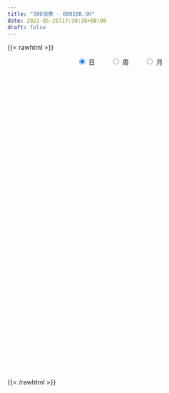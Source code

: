 ```yaml
---
title: "380消费 - 000108.SH"
date: 2022-05-25T17:30:38+08:00
draft: false
---
```

{{< rawhtml >}}
    <div style="text-align: center">
        <label style="padding: 1rem;"><input style="margin-right: .5rem" type="radio" name="period" value="D" checked onclick="period_change(this)">日</label>
        <label style="padding: 1rem;"><input style="margin-right: .5rem" type="radio" name="period" value="W" onclick="period_change(this)">周</label>
        <label style="padding: 1rem;"><input style="margin-right: .5rem" type="radio" name="period" value="M" onclick="period_change(this)">月</label>
    </div>
    <div id="chart" style="height: 700px;"></div> 
    <script type="text/javascript">
        const D_v = [2175121.0,2196099.0,1943864.0,1873880.0,2473982.0,2379359.0,2862760.0,3081099.0,2887101.0,2710193.0,3436030.0,2860314.0,3398393.0,3392331.0,3113136.0,2751210.0,3586467.0,3153354.0,2728390.0,2397923.0,2089486.0,2318406.0,2029963.0,2280122.0,2379641.0,2286692.0,2293926.0,2263095.0,2270847.0,2190406.0,2539137.0,2786041.0,1880780.0,2408700.0,2541264.0,1981487.0,2197458.0,2006850.0,1874246.0,1964136.0,1699192.0,1872309.0,1951737.0,3273956.0,2302578.0,2058958.0,2524091.0,2457421.0,2150729.0,2323216.0,2812554.0,2324535.0,2348490.0,2026284.0,2123542.0,2700852.0,2123252.0,1643455.0,2037047.0,1590044.0,2255583.0,2940518.0,2130604.0,1740469.0,1647247.0,1724624.0,1898096.0,1298124.0,1506027.0,2112550.0,1914817.0,1673320.0,1907703.0,1921972.0,1603531.0,1958960.0,2057527.0,2478485.0,1888911.0,2564995.0,2473823.0,2355676.0,2344654.0,2493572.0,2211931.0,2279549.0,2083620.0,1660742.0,2589354.0,2514025.0,1672757.0,2002385.0,3323508.0,4543460.0,2750988.0,2352911.0,1935149.0,3387483.0,3370476.0,3279775.0,3434187.0,2643273.0,3028278.0,3206288.0,2802061.0,2806219.0,2129531.0,2334543.0,2396551.0,2236207.0,2256467.0,2518735.0,3319322.0,3205190.0,4108707.0,3279748.0,3639929.0,3169397.0,2174297.0,2185129.0,2050419.0,2152786.0,2012967.0,2363855.0,2555048.0,1872290.0,1816496.0,1774070.0,1921521.0,1826424.0,2288930.0,1811658.0,1541822.0,1575425.0,1487187.0,1385471.0,1490743.0,1848377.0,1943431.0,2764114.0,3083529.0,4489174.0,3822058.0,3125875.0,2614184.0,2218955.0,2035825.0,2153603.0,2054803.0,1884591.0,2071498.0,2662868.0,3137268.0,2311037.0,2160285.0,2286526.0,1585688.0,1664243.0,3051908.0,2902994.0,1864397.0,2051927.0,2512255.0,1987130.0,1924118.0,2297775.0,2388793.0,2243847.0,2418613.0,1817388.0,1841641.0,1723474.0,1362650.0,1863618.0,1217005.0,1246819.0,1276087.0,1351244.0,1222139.0,1668591.0,1634388.0,1960035.0,1703419.0,1323209.0,1476756.0,1584328.0,1233779.0,1294830.0,1341680.0,1550373.0,2659699.0,1483247.0,1786171.0,2326994.0,2470413.0,2242850.0,2127460.0,2146838.0,2036012.0,2340858.0,1985724.0,2284201.0,1668861.0,2381272.0,2401506.0,1932790.0,1726411.0,2048130.0,1598881.0,1478212.0,1413490.0,1904965.0,2100022.0,2050201.0,1953971.0,1534500.0,1943532.0,1653480.0,1806566.0,1624842.0,2570508.0,2315731.0,2324857.0,2625277.0,2628427.0,2352251.0,2063617.0,2563279.0,2266084.0,1973649.0,2015875.0,2073388.0,2274937.0,2076692.0,2649274.0,3515700.0,2236725.0,1764815.0,1998190.0,2355938.0,1893876.0,2179704.0,2634758.0,2120503.0,1648509.0,1898789.0,2382849.0,2191625.0,1924879.0,1691960.0]
const D_histogram = [0.0,13.3921048433,35.6569616312,34.5065015347,47.111280498,38.2318510164,46.9004586966,60.6303837195,62.8257091071,68.5198044258,64.6505669452,62.423821488,58.752225502,34.5387486881,11.3845684904,1.5541584249,15.965394079,-14.8920281388,-49.9007870531,-76.820969214,-96.3391389166,-105.2960147888,-116.2020608872,-101.5629124353,-83.2798879735,-58.1907064107,-34.8732783902,-31.2159588376,-28.5724672497,-10.790579148,8.2306675727,23.5169551552,35.6284340025,52.965225557,30.7560222699,-0.4875425629,-43.139087091,-60.0108723142,-97.0577008621,-127.046645323,-128.4588146458,-103.0850022659,-80.5993387503,-66.6878953141,-75.9865301127,-89.4007377525,-83.0504813875,-66.904221407,-68.603161572,-84.1844786138,-114.3882568989,-153.2971868295,-161.7683980759,-155.5018760005,-152.7693825707,-100.6982029731,-42.8922027068,-3.5120151345,17.6614852813,14.3392032176,56.9735923844,107.8253345886,121.5752399382,111.458048768,106.7001898035,114.2452863329,87.1831519889,58.8834068136,39.7615947518,-8.9383477056,-23.7865322931,-26.8608324543,-19.559280414,-29.9217025301,-38.7087051176,-43.6892827819,-43.5551969183,-19.0145367133,-4.5596572585,16.8434991729,61.2375745137,109.4152619177,132.2157697095,137.6114495987,131.678911231,117.3024249442,96.4467835165,74.6727441529,59.3642800115,62.3556995885,45.9911243453,40.2612374912,66.877296773,101.9776740654,92.0229728418,75.2219895975,64.9430463972,78.8615898279,68.8572977822,55.3101299834,57.5857776769,50.5632322895,35.4618269918,-3.9679766658,-14.8753591001,-22.6586868528,-21.7037193061,-17.0597628749,-6.7010597585,0.1129209113,-11.5917316932,14.9561845709,62.1622300208,67.4786395749,88.3950556687,93.099043666,114.5958100241,110.6296800015,82.199170733,57.685795709,27.5956843821,8.414590019,-21.8636169473,-34.4938384748,-28.453495605,-35.4303479059,-35.8937778049,-32.2012924308,-23.1932833441,-21.6930629861,-17.3664656608,-24.0373238497,-38.8462561222,-46.6468197898,-48.5985995246,-53.2749898238,-54.7055798687,-37.8824422309,-33.7961538482,-4.6106172014,38.3747301508,90.8809349952,111.3422536035,129.4511776899,137.1962906648,114.01188217,91.6780991091,48.8222239811,14.2481922389,-1.3632588333,-3.2906002355,3.9084884745,5.0806086422,3.1348399857,-3.9821040271,-48.2854890807,-76.4138358229,-87.7115962483,-85.4575441993,-90.3594707769,-99.8718168196,-128.0987337502,-138.2779496461,-144.7465765965,-128.2820886606,-130.4266558587,-135.4141405735,-132.3946801672,-123.8834832385,-127.0195799908,-119.4908497504,-105.1351513568,-94.5331743754,-114.5926995809,-120.8140019308,-136.9797326766,-138.0005149759,-121.3376001113,-104.3718793702,-56.5414586442,-21.5034666869,-4.1644455778,15.3513504071,40.9621253842,72.5598042313,89.6732149224,107.9431124426,122.0860381625,115.311443256,110.7550894147,88.3106492871,72.4619555865,69.5254767395,86.4699839243,90.6675616723,72.0114280925,58.8988957188,23.6088419332,-26.1192471644,-66.6571095142,-66.8014842305,-53.7807015634,-77.7688000801,-148.9607706414,-177.2148583963,-158.9542378926,-124.8782073889,-82.7126031969,-55.8757236292,-18.7810411626,-4.5810542136,5.2260066658,13.9170527852,14.5448921296,31.2874960091,36.5605433346,51.2716107532,48.7450625916,36.2264215767,21.0821012161,2.1189652362,18.909200577,29.1894327265,67.9237538793,93.5136577912,119.4706213292,127.2342315099,136.2168642799,114.6542931618,89.9232182792,14.0957353482,-7.3046347423,-6.9522910368,-13.7822172353,2.1774613441,22.7664268641,6.5096170561,-0.0689459295,11.1523665739,25.4673552147,33.5360898244,38.9694456434,46.9129949738,51.7190869503,43.4823682723,29.6406463608,42.0514278531,47.7722406476,19.0792097343,15.3714558161]
const D_fast = [0.0,16.7401310541,47.9192282498,55.395393537,79.7779926248,80.4565258973,100.8502482516,129.7377692044,147.6395218687,170.4635682939,182.7569725495,196.1361824644,207.1526428539,191.5738532121,171.265815137,161.8239446777,180.2265288515,145.646099599,98.1621439214,52.036719457,8.4337650252,-26.8471145441,-66.8036758643,-77.5552555213,-80.0922030529,-69.5506980927,-54.9515896698,-59.0982598266,-63.5978850511,-48.5136417364,-27.4347281225,-6.2692017512,14.7493855966,45.3274835405,30.8072858208,-0.5581646527,-53.9944809536,-85.8689842554,-147.1802380188,-208.9308438104,-242.4577167947,-242.8551549812,-240.5193261532,-243.2798565455,-271.5751238723,-307.3395159503,-321.7518799322,-322.3316753034,-341.1814058614,-377.8088425566,-436.6096850664,-513.8429117044,-562.7562224698,-595.3651693945,-630.8250216074,-603.9283927531,-556.8454431634,-518.3432593748,-492.7543876387,-492.491868898,-435.6140816351,-357.8060057837,-313.6622904496,-295.9149694278,-273.9977809414,-237.8913628288,-243.1577091755,-256.7366026475,-265.9180160213,-316.8525454051,-337.6473630658,-347.4368713406,-345.0251394038,-362.8679871525,-381.3321660193,-397.2350643792,-407.9897777451,-388.2027517185,-374.8877865783,-349.2737553537,-289.5702863844,-214.038783501,-158.1843332818,-118.3857909929,-91.398601553,-76.4494816037,-73.1934271522,-76.2992804777,-76.7666746161,-58.186330142,-63.0531242989,-58.7177017802,-15.3823183052,45.2124775036,58.2635194904,60.2680336455,66.2248520445,99.8587929322,107.0688253321,107.3491900291,124.0212821418,129.6395448267,123.4035962771,82.9817984529,68.3555762437,54.9075767778,50.436614498,50.8156302104,59.4990683872,66.3412792848,51.738693757,82.0256561638,144.7722591189,166.9583285667,209.9735085777,237.9522574915,288.0979763556,311.7892663334,303.9085497481,293.8166236514,270.6254334201,253.5479865617,217.8038753585,196.5501942124,195.4771631809,179.6427239035,170.2058495533,165.8480118197,169.0577000703,165.1346546819,165.1196355919,152.4394464407,127.9189501376,108.4566815226,94.3552519066,76.3601141515,61.2531291393,68.6056562194,64.2429061401,92.2757884866,144.8548183764,220.0812569696,268.3781389788,318.8498574877,360.8940431287,366.2126051765,366.7983468928,336.1480277601,305.1360440777,289.1837782971,286.433786836,294.6099976646,297.0522699929,295.8902113328,287.7777413132,231.4029839895,184.1711782915,150.9455188041,131.8351848033,104.3433905314,69.8630902838,9.6114899157,-35.1372133917,-77.7924844913,-93.3985187205,-128.1497498832,-166.9907697414,-197.0699793769,-219.5296532579,-254.4206450079,-276.7646272051,-288.6927166507,-301.7240332631,-350.4317333638,-386.8565361964,-437.2672001114,-472.7881111547,-486.4595963179,-495.5868454193,-461.8917893544,-432.2296640688,-415.9317543542,-392.5781207674,-356.7268144443,-306.9891845394,-267.4574701177,-222.2017944868,-177.5373592263,-155.4840933187,-132.3516748064,-132.7184526123,-130.4516574162,-116.0067670783,-77.4447639124,-50.5802957464,-51.233572303,-49.621380747,-79.0092240493,-135.2671249381,-192.4692646664,-209.3140104403,-209.7384031641,-253.1687017008,-361.6008649224,-434.1586672764,-455.6366062458,-452.7801275894,-431.2926741966,-418.4247255362,-386.0253033602,-372.9705799647,-361.8570174187,-349.686708103,-345.4226457263,-320.8581678445,-306.4449846854,-278.9160145785,-269.2562970922,-272.7183327129,-282.5921277695,-301.0255224404,-279.5079869553,-261.9303966242,-206.2151370015,-157.2468186419,-101.4221997716,-61.8500317134,-18.8131828734,-11.712180701,-13.9624510138,-86.2660001077,-109.4925288838,-110.8782579376,-121.1537384448,-104.6496945295,-78.3691222935,-92.9985278374,-99.5943273053,-85.5849231585,-64.903095714,-48.4503386482,-33.2746214183,-13.6028233446,4.1330403696,6.7669137596,0.3353534383,23.2589918939,40.9228648503,16.9996363705,17.1347464064]
const D_slow = [0.0,3.3480262108,12.2622666186,20.8888920023,32.6667121268,42.2246748809,53.949789555,69.1073854849,84.8138127617,101.9437638681,118.1064056044,133.7123609764,148.4004173519,157.0351045239,159.8812466465,160.2697862528,164.2611347725,160.5381277378,148.0629309745,128.857688671,104.7729039418,78.4489002446,49.3983850229,24.007656914,3.1876849206,-11.359991682,-20.0783112796,-27.882300989,-35.0254178014,-37.7230625884,-35.6653956952,-29.7861569064,-20.8790484058,-7.6377420166,0.0512635509,-0.0706220898,-10.8553938626,-25.8581119411,-50.1225371567,-81.8841984874,-113.9989021489,-139.7701527153,-159.9199874029,-176.5919612314,-195.5885937596,-217.9387781977,-238.7013985446,-255.4274538964,-272.5782442894,-293.6243639428,-322.2214281675,-360.5457248749,-400.9878243939,-439.863293394,-478.0556390367,-503.23018978,-513.9532404567,-514.8312442403,-510.41587292,-506.8310721156,-492.5876740195,-465.6313403723,-435.2375303878,-407.3730181958,-380.6979707449,-352.1366491617,-330.3408611644,-315.6200094611,-305.6796107731,-307.9141976995,-313.8608307728,-320.5760388863,-325.4658589898,-332.9462846224,-342.6234609018,-353.5457815972,-364.4345808268,-369.1882150052,-370.3281293198,-366.1172545266,-350.8078608981,-323.4540454187,-290.4001029913,-255.9972405916,-223.0775127839,-193.7519065479,-169.6402106687,-150.9720246305,-136.1309546276,-120.5420297305,-109.0442486442,-98.9789392714,-82.2596150782,-56.7651965618,-33.7594533514,-14.953955952,1.2818056473,20.9972031043,38.2115275498,52.0390600457,66.4355044649,79.0763125373,87.9417692852,86.9497751188,83.2309353438,77.5662636306,72.140333804,67.8753930853,66.2001281457,66.2283583735,63.3304254502,67.0694715929,82.6100290981,99.4796889918,121.578452909,144.8532138255,173.5021663315,201.1595863319,221.7093790152,236.1308279424,243.0297490379,245.1333965427,239.6674923059,231.0440326872,223.9306587859,215.0730718094,206.0996273582,198.0493042505,192.2509834145,186.827717668,182.4861012528,176.4767702903,166.7652062598,155.1035013124,142.9538514312,129.6351039753,115.9587090081,106.4880984503,98.0390599883,96.8864056879,106.4800882256,129.2003219744,157.0358853753,189.3986797978,223.697752464,252.2007230065,275.1202477837,287.325803779,290.8878518388,290.5470371304,289.7243870715,290.7015091902,291.9716613507,292.7553713471,291.7598453403,279.6884730702,260.5850141144,238.6571150524,217.2927290025,194.7028613083,169.7349071034,137.7102236659,103.1407362544,66.9540921052,34.8835699401,2.2769059754,-31.5766291679,-64.6752992097,-95.6461700194,-127.4010650171,-157.2737774547,-183.5575652939,-207.1908588877,-235.8390337829,-266.0425342656,-300.2874674348,-334.7875961788,-365.1219962066,-391.2149660491,-405.3503307102,-410.7261973819,-411.7673087764,-407.9294711746,-397.6889398285,-379.5489887707,-357.1306850401,-330.1449069294,-299.6233973888,-270.7955365748,-243.1067642211,-221.0291018993,-202.9136130027,-185.5322438178,-163.9147478367,-141.2478574187,-123.2450003955,-108.5202764658,-102.6180659825,-109.1478777736,-125.8121551522,-142.5125262098,-155.9577016007,-175.3999016207,-212.640094281,-256.9438088801,-296.6823683532,-327.9019202005,-348.5800709997,-362.549001907,-367.2442621976,-368.389525751,-367.0830240846,-363.6037608883,-359.9675378559,-352.1456638536,-343.00552802,-330.1876253317,-318.0013596838,-308.9447542896,-303.6742289856,-303.1444876765,-298.4171875323,-291.1198293507,-274.1388908808,-250.760476433,-220.8928211007,-189.0842632233,-155.0300471533,-126.3664738628,-103.885669293,-100.361735456,-102.1878941415,-103.9259669008,-107.3715212096,-106.8271558736,-101.1355491575,-99.5081448935,-99.5253813759,-96.7372897324,-90.3704509287,-81.9864284726,-72.2440670618,-60.5158183183,-47.5860465807,-36.7154545127,-29.3052929225,-18.7924359592,-6.8493757973,-2.0795733637,1.7632905903]
const D_data = [['2021-05-14', 16200.0473, 16523.4246, 16026.7726, 16578.6742],['2021-05-17', 16518.3485, 16733.2741, 16518.3485, 16775.5656],['2021-05-18', 16775.3643, 16962.1058, 16688.2226, 16991.1515],['2021-05-19', 16917.0606, 16756.4472, 16648.1315, 16917.0606],['2021-05-20', 16758.0607, 16996.5875, 16733.2616, 17038.2931],['2021-05-21', 16954.9204, 16777.0183, 16691.978, 17005.7712],['2021-05-24', 16766.2991, 17037.4978, 16731.2062, 17108.3157],['2021-05-25', 17145.0221, 17213.7352, 16927.5858, 17241.083],['2021-05-26', 17235.0295, 17172.9637, 17018.917, 17307.1963],['2021-05-27', 17116.3598, 17304.35, 16937.1862, 17304.35],['2021-05-28', 17224.2924, 17258.6438, 17063.2947, 17388.4436],['2021-05-31', 17192.5493, 17331.7311, 17068.5667, 17344.927],['2021-06-01', 17362.3695, 17366.4468, 17048.2396, 17414.3255],['2021-06-02', 17323.6082, 17092.5514, 17046.4841, 17405.2751],['2021-06-03', 16960.3563, 17018.3493, 16880.3563, 17278.4849],['2021-06-04', 16971.6723, 17123.9092, 16941.949, 17205.5962],['2021-06-07', 17187.8278, 17470.4491, 17149.3308, 17603.0068],['2021-06-08', 17513.3377, 16881.9657, 16752.7252, 17513.3377],['2021-06-09', 16646.5511, 16647.1562, 16416.7535, 16822.4022],['2021-06-10', 16636.8206, 16549.3245, 16437.7075, 16794.6099],['2021-06-11', 16551.1017, 16463.1817, 16298.1472, 16558.9657],['2021-06-15', 16439.7465, 16450.3588, 16269.2674, 16577.3278],['2021-06-16', 16446.8007, 16292.1481, 16180.0508, 16591.2309],['2021-06-17', 16227.6702, 16540.2565, 16227.6702, 16606.8061],['2021-06-18', 16559.357, 16602.9706, 16388.8263, 16682.362],['2021-06-21', 16602.5225, 16748.5906, 16573.1286, 16904.4541],['2021-06-22', 16733.4762, 16818.1324, 16603.2004, 16832.1777],['2021-06-23', 16812.193, 16614.9166, 16539.7977, 16853.1993],['2021-06-24', 16591.3793, 16590.7942, 16335.3236, 16610.6048],['2021-06-25', 16551.7044, 16814.9933, 16468.1419, 16859.9265],['2021-06-28', 16832.2396, 16924.1532, 16822.3978, 16963.6719],['2021-06-29', 16932.296, 16978.5339, 16859.1679, 17124.9172],['2021-06-30', 16965.1566, 17033.2456, 16906.4286, 17073.5461],['2021-07-01', 17067.3074, 17212.2384, 16884.5617, 17307.6187],['2021-07-02', 17102.6275, 16736.3721, 16682.8972, 17154.9303],['2021-07-05', 16655.0273, 16490.1939, 16431.346, 16724.4132],['2021-07-06', 16456.0197, 16128.3053, 15775.7346, 16456.0197],['2021-07-07', 16019.5925, 16245.8431, 15962.264, 16376.3253],['2021-07-08', 16211.2349, 15778.0489, 15764.224, 16222.4931],['2021-07-09', 15700.1611, 15585.0993, 15312.264, 15700.1611],['2021-07-12', 15559.4356, 15741.4479, 15335.976, 15760.3108],['2021-07-13', 15775.5057, 16031.1107, 15745.925, 16046.5434],['2021-07-14', 16018.1584, 16029.6018, 15899.9044, 16224.3672],['2021-07-15', 15966.8316, 15937.6955, 15751.3118, 16071.8796],['2021-07-16', 15876.9406, 15575.3522, 15510.6649, 15876.9406],['2021-07-19', 15438.0048, 15366.1235, 15255.2119, 15524.9011],['2021-07-20', 15271.6253, 15492.806, 15247.9212, 15517.2901],['2021-07-21', 15513.4495, 15581.1233, 15441.2248, 15679.4983],['2021-07-22', 15572.5541, 15304.4755, 15270.6256, 15584.7013],['2021-07-23', 15427.2848, 14981.7155, 14931.0677, 15427.2848],['2021-07-26', 14861.857, 14550.366, 14320.5273, 14861.857],['2021-07-27', 14465.4275, 14097.3278, 14096.2638, 14584.7543],['2021-07-28', 13943.323, 14169.299, 13731.0221, 14194.4345],['2021-07-29', 14333.8034, 14160.5274, 14057.757, 14373.9334],['2021-07-30', 14093.5135, 13951.2271, 13733.3159, 14093.5135],['2021-08-02', 13801.7141, 14546.5441, 13764.8131, 14569.5186],['2021-08-03', 14431.9834, 14786.3237, 14368.2911, 14808.2066],['2021-08-04', 14703.7931, 14727.0049, 14651.537, 14819.8961],['2021-08-05', 14675.4281, 14595.5842, 14532.6843, 14876.8199],['2021-08-06', 14451.2028, 14277.1623, 14192.926, 14455.1647],['2021-08-09', 14274.0723, 14917.2317, 14255.6811, 14931.7271],['2021-08-10', 14908.1109, 15271.7598, 14752.18, 15323.8075],['2021-08-11', 15154.5183, 15009.8312, 14982.4034, 15271.2291],['2021-08-12', 14969.0916, 14753.9433, 14753.7931, 15137.7309],['2021-08-13', 14698.295, 14812.1133, 14607.9934, 14842.548],['2021-08-16', 14723.7449, 15010.3324, 14718.8866, 15086.7279],['2021-08-17', 14964.8345, 14555.7139, 14548.1351, 14996.6976],['2021-08-18', 14389.8146, 14402.479, 14297.5396, 14473.7329],['2021-08-19', 14323.8736, 14384.0709, 14232.7656, 14472.3268],['2021-08-20', 14233.457, 13797.7565, 13577.3055, 14233.457],['2021-08-23', 13721.0934, 13992.0638, 13637.5437, 14053.2947],['2021-08-24', 13985.662, 14025.3448, 13918.4278, 14078.3457],['2021-08-25', 14068.927, 14102.0907, 13979.2254, 14138.2316],['2021-08-26', 14079.2831, 13805.4419, 13794.6732, 14079.2831],['2021-08-27', 13799.8143, 13697.3842, 13652.0172, 13935.671],['2021-08-30', 13613.8397, 13624.8986, 13423.2408, 13675.3463],['2021-08-31', 13550.7155, 13589.5219, 13472.8881, 13667.1946],['2021-09-01', 13540.506, 13884.9088, 13338.8473, 13992.3455],['2021-09-02', 13887.3615, 13802.027, 13773.2729, 14021.8068],['2021-09-03', 13697.9744, 13938.7898, 13572.512, 14021.3555],['2021-09-06', 13876.8472, 14385.7528, 13810.1589, 14429.9334],['2021-09-07', 14357.8731, 14704.8536, 14312.9983, 14723.5817],['2021-09-08', 14652.7777, 14632.6248, 14549.5803, 14737.2886],['2021-09-09', 14591.9517, 14560.3597, 14517.8023, 14743.9986],['2021-09-10', 14561.662, 14490.8726, 14438.9722, 14687.3118],['2021-09-13', 14430.0365, 14400.1608, 14325.0156, 14574.7366],['2021-09-14', 14422.2486, 14283.2347, 14258.1165, 14657.6315],['2021-09-15', 14201.8789, 14201.8653, 14065.0757, 14258.6112],['2021-09-16', 14182.0474, 14215.6102, 14063.0831, 14368.9088],['2021-09-17', 14208.9108, 14442.1519, 13989.8871, 14461.0029],['2021-09-22', 14233.6495, 14190.3453, 14107.791, 14304.6673],['2021-09-23', 14214.6596, 14283.4842, 14120.6222, 14376.0842],['2021-09-24', 14263.3923, 14775.7559, 14263.3923, 14839.9443],['2021-09-27', 14768.0916, 15107.5421, 14768.0916, 15372.8257],['2021-09-28', 14900.3334, 14682.4777, 14534.6543, 14900.3334],['2021-09-29', 14519.9507, 14587.7492, 14329.61, 14696.2703],['2021-09-30', 14554.5463, 14651.3447, 14554.5463, 14802.8328],['2021-10-08', 14670.3185, 15023.9264, 14537.2558, 15063.4641],['2021-10-11', 15049.1927, 14798.2415, 14753.7264, 15167.6952],['2021-10-12', 14700.0241, 14746.2388, 14381.2364, 14834.6096],['2021-10-13', 14687.8883, 14967.8174, 14648.5029, 15077.2911],['2021-10-14', 14912.0364, 14892.2199, 14771.9904, 14985.7032],['2021-10-15', 14815.1636, 14777.3884, 14731.6833, 15001.9972],['2021-10-18', 14691.7199, 14349.5473, 14267.5881, 14691.7199],['2021-10-19', 14281.1059, 14575.0515, 14253.9082, 14596.0849],['2021-10-20', 14600.0757, 14559.8867, 14439.2005, 14684.5293],['2021-10-21', 14585.5077, 14643.7625, 14525.406, 14703.3092],['2021-10-22', 14650.9944, 14699.6302, 14474.4579, 14789.4257],['2021-10-25', 14723.7673, 14812.0202, 14633.5823, 14850.1177],['2021-10-26', 14798.2634, 14821.0083, 14746.9876, 15026.8047],['2021-10-27', 14801.4955, 14580.2315, 14438.9331, 14802.0691],['2021-10-28', 14715.5348, 15110.7097, 14715.5348, 15165.0453],['2021-10-29', 15190.2284, 15611.5399, 15186.5993, 15659.6459],['2021-11-01', 15429.5813, 15294.0786, 15170.666, 15508.7635],['2021-11-02', 15345.4281, 15639.2569, 15327.8517, 15694.7649],['2021-11-03', 15619.394, 15597.5162, 15413.6503, 15657.6605],['2021-11-04', 15619.565, 15985.3305, 15591.6557, 16062.5234],['2021-11-05', 15949.9917, 15830.972, 15759.2933, 16056.1603],['2021-11-08', 15748.3565, 15544.0406, 15519.2702, 15852.753],['2021-11-09', 15538.609, 15538.3465, 15437.9328, 15616.8986],['2021-11-10', 15506.1283, 15388.7193, 15300.9632, 15634.3366],['2021-11-11', 15336.0559, 15441.0727, 15215.1035, 15480.428],['2021-11-12', 15453.6094, 15196.9408, 15163.7268, 15460.8001],['2021-11-15', 15189.0182, 15312.6838, 15172.6328, 15377.8046],['2021-11-16', 15297.9035, 15536.0527, 15295.5716, 15629.2322],['2021-11-17', 15473.7142, 15376.0207, 15222.9647, 15473.7142],['2021-11-18', 15387.2146, 15438.9028, 15297.3475, 15520.6062],['2021-11-19', 15434.0191, 15501.2729, 15354.7208, 15559.649],['2021-11-22', 15457.2939, 15608.0014, 15446.1667, 15662.8355],['2021-11-23', 15589.4752, 15551.4506, 15491.1865, 15741.7156],['2021-11-24', 15549.4348, 15613.3829, 15441.5187, 15684.2987],['2021-11-25', 15654.1574, 15478.1637, 15463.3628, 15754.4837],['2021-11-26', 15494.0254, 15317.0964, 15267.2712, 15494.0254],['2021-11-29', 15147.1464, 15332.2234, 15138.361, 15362.4986],['2021-11-30', 15340.1881, 15362.093, 15294.6588, 15396.5274],['2021-12-01', 15409.602, 15288.4866, 15227.0297, 15425.0412],['2021-12-02', 15275.3119, 15286.7563, 15229.0026, 15415.9393],['2021-12-03', 15303.7221, 15536.0481, 15217.7191, 15536.0481],['2021-12-06', 15516.913, 15418.9464, 15340.62, 15531.9154],['2021-12-07', 15474.0768, 15822.3846, 15443.9346, 15863.3962],['2021-12-08', 15766.6088, 16219.3596, 15662.0741, 16229.2972],['2021-12-09', 16257.8541, 16666.6691, 16241.7958, 16812.977],['2021-12-10', 16537.1031, 16564.7141, 16465.0496, 16699.1581],['2021-12-13', 16579.5831, 16761.4085, 16486.9609, 16993.9708],['2021-12-14', 16679.2889, 16838.308, 16589.2916, 16939.8364],['2021-12-15', 16780.1378, 16543.6023, 16484.1427, 16803.6017],['2021-12-16', 16578.8043, 16551.0252, 16397.4364, 16746.3635],['2021-12-17', 16497.7861, 16213.4485, 16212.1208, 16497.7861],['2021-12-20', 16174.3222, 16173.7422, 16148.8267, 16362.5595],['2021-12-21', 16100.7624, 16321.942, 16081.3687, 16359.8525],['2021-12-22', 16370.3385, 16485.4549, 16271.41, 16500.2382],['2021-12-23', 16475.5815, 16655.8775, 16330.5794, 16729.2721],['2021-12-24', 16650.7442, 16648.2782, 16485.4194, 16748.3628],['2021-12-27', 16612.5756, 16652.1604, 16450.5191, 16729.2583],['2021-12-28', 16667.7821, 16604.1479, 16483.6559, 16721.8177],['2021-12-29', 16622.5898, 16018.2372, 16010.3182, 16637.5025],['2021-12-30', 15994.1837, 16012.891, 15976.2458, 16151.0622],['2021-12-31', 16005.5532, 16086.5776, 15902.6812, 16145.1575],['2022-01-04', 16079.8609, 16194.903, 15901.3574, 16197.8093],['2022-01-05', 16140.029, 16056.7981, 15991.0961, 16270.1118],['2022-01-06', 16051.4303, 15909.4778, 15851.1427, 16123.1496],['2022-01-07', 15864.4256, 15502.8072, 15476.229, 15922.466],['2022-01-10', 15465.3479, 15534.9801, 15143.7321, 15554.486],['2022-01-11', 15505.6469, 15434.7424, 15415.537, 15663.071],['2022-01-12', 15483.6623, 15646.9321, 15435.7191, 15651.7978],['2022-01-13', 15635.7796, 15351.2315, 15330.1423, 15635.7796],['2022-01-14', 15356.3902, 15187.3312, 15174.2056, 15486.3287],['2022-01-17', 15149.5483, 15167.8853, 14971.2809, 15181.4662],['2022-01-18', 15154.7467, 15153.6052, 15037.7751, 15282.6918],['2022-01-19', 15092.9013, 14905.4464, 14781.549, 15095.5615],['2022-01-20', 14872.3975, 14931.6822, 14858.2178, 15022.8802],['2022-01-21', 14875.1603, 14962.0671, 14787.5136, 15124.1737],['2022-01-24', 14890.4688, 14874.6193, 14805.6872, 15031.9337],['2022-01-25', 14805.2762, 14348.9162, 14340.305, 14862.976],['2022-01-26', 14351.0134, 14320.6228, 14138.5967, 14557.0512],['2022-01-27', 14427.8105, 13991.1675, 13986.6609, 14454.8666],['2022-01-28', 14153.2013, 13978.5255, 13864.9238, 14178.1663],['2022-02-07', 14141.8479, 14088.4686, 14039.3956, 14366.568],['2022-02-08', 14078.8643, 14038.8313, 13787.9335, 14089.2749],['2022-02-09', 14022.7389, 14480.0674, 13982.2854, 14483.7406],['2022-02-10', 14454.4678, 14454.9852, 14354.0918, 14538.8724],['2022-02-11', 14414.9972, 14306.2196, 14306.0406, 14611.6083],['2022-02-14', 14224.8337, 14379.4865, 14178.8785, 14440.9525],['2022-02-15', 14388.1547, 14543.4596, 14341.1008, 14649.2794],['2022-02-16', 14571.3, 14763.8843, 14497.5278, 14809.2139],['2022-02-17', 14842.527, 14727.0924, 14689.2652, 14961.1001],['2022-02-18', 14628.6608, 14867.9385, 14604.5337, 14889.9243],['2022-02-21', 14818.9415, 14951.6206, 14805.9675, 14983.7657],['2022-02-22', 14884.6594, 14764.043, 14672.0149, 14884.6594],['2022-02-23', 14788.195, 14815.2178, 14625.1445, 14853.2155],['2022-02-24', 14824.5986, 14564.5192, 14406.4578, 14949.6614],['2022-02-25', 14569.1175, 14577.5776, 14529.5758, 14721.8354],['2022-02-28', 14543.9095, 14717.7555, 14386.4994, 14717.7555],['2022-03-01', 14735.4853, 15042.7159, 14735.4853, 15099.1314],['2022-03-02', 14983.8846, 14989.6837, 14829.5283, 15009.6091],['2022-03-03', 15011.6014, 14710.4212, 14678.9737, 15044.2683],['2022-03-04', 14654.3023, 14729.7282, 14589.859, 14904.9314],['2022-03-07', 14706.166, 14338.4078, 14253.9247, 14706.166],['2022-03-08', 14371.5605, 13910.5184, 13905.9735, 14474.6985],['2022-03-09', 13952.766, 13726.6578, 13195.8145, 14087.5426],['2022-03-10', 14033.6337, 14049.808, 13895.1607, 14171.846],['2022-03-11', 13890.8839, 14180.0254, 13726.0492, 14195.2627],['2022-03-14', 14018.8465, 13609.8011, 13609.8011, 14018.8465],['2022-03-15', 13311.826, 12640.9071, 12635.8813, 13347.0101],['2022-03-16', 12726.4968, 12744.6447, 12109.0908, 12794.9367],['2022-03-17', 12888.1953, 13126.002, 12859.9981, 13293.0208],['2022-03-18', 13109.4523, 13307.6631, 13024.8407, 13355.2095],['2022-03-21', 13371.4783, 13484.2861, 13296.4514, 13539.8631],['2022-03-22', 13470.8737, 13372.9443, 13326.2322, 13513.0905],['2022-03-23', 13390.85, 13592.9376, 13305.1281, 13641.3292],['2022-03-24', 13501.2399, 13383.2328, 13347.2552, 13501.2399],['2022-03-25', 13378.5864, 13341.0517, 13330.7803, 13616.3673],['2022-03-28', 13252.2961, 13332.7703, 13095.2404, 13378.1341],['2022-03-29', 13345.8862, 13216.7383, 13169.1716, 13494.209],['2022-03-30', 13212.4114, 13433.4463, 13185.7058, 13441.4293],['2022-03-31', 13413.8791, 13327.0307, 13316.1147, 13501.1559],['2022-04-01', 13284.6151, 13486.7901, 13282.3442, 13521.2147],['2022-04-06', 13425.0166, 13297.6626, 13247.9294, 13486.1836],['2022-04-07', 13254.2485, 13120.9261, 13112.5434, 13422.1738],['2022-04-08', 13106.4851, 12992.1934, 12869.4968, 13135.0777],['2022-04-11', 12939.2912, 12817.7221, 12739.5305, 13010.7678],['2022-04-12', 12752.8245, 13225.4984, 12729.5269, 13238.8944],['2022-04-13', 13155.1904, 13194.5834, 13108.7211, 13352.1287],['2022-04-14', 13212.3425, 13682.9583, 13146.1766, 13745.1471],['2022-04-15', 13600.9076, 13720.1484, 13559.9048, 13874.1141],['2022-04-18', 13625.9897, 13916.5472, 13618.3154, 14010.8535],['2022-04-19', 13905.1571, 13849.8462, 13754.0319, 13985.6893],['2022-04-20', 13836.6411, 13991.8529, 13674.1681, 14175.7873],['2022-04-21', 13872.2332, 13655.4981, 13606.8228, 14049.0549],['2022-04-22', 13608.2637, 13555.8742, 13412.6763, 13714.6363],['2022-04-25', 13224.1092, 12669.6038, 12669.5186, 13224.1092],['2022-04-26', 12749.1186, 13076.2431, 12745.8045, 13404.5731],['2022-04-27', 12980.4762, 13271.3479, 12743.0993, 13271.3479],['2022-04-28', 13104.1477, 13140.3075, 12955.381, 13302.7713],['2022-04-29', 13194.2055, 13430.8097, 13156.2989, 13494.8175],['2022-05-05', 13329.3409, 13583.2122, 13314.3909, 13726.5109],['2022-05-06', 13288.6029, 13130.5138, 13056.9351, 13306.0295],['2022-05-09', 12996.9234, 13178.2269, 12972.8968, 13199.6106],['2022-05-10', 12936.256, 13404.3972, 12873.4251, 13404.3972],['2022-05-11', 13427.5456, 13513.8399, 13364.8784, 13714.9876],['2022-05-12', 13399.6322, 13507.69, 13349.5795, 13634.6832],['2022-05-13', 13533.094, 13529.4174, 13441.4308, 13677.6964],['2022-05-16', 13575.7588, 13622.2167, 13515.6215, 13704.3789],['2022-05-17', 13595.3638, 13649.4, 13480.6648, 13662.4385],['2022-05-18', 13628.2938, 13508.8164, 13456.9501, 13649.4514],['2022-05-19', 13315.0314, 13403.2905, 13304.3801, 13450.8309],['2022-05-20', 13416.9462, 13753.8697, 13414.1533, 13819.1394],['2022-05-23', 13741.1543, 13753.4788, 13628.9661, 13775.3105],['2022-05-24', 13763.6852, 13285.9457, 13285.9457, 13768.8482],['2022-05-25', 13303.3468, 13525.0282, 13253.6075, 13525.0282]]
const W_v = [7331915.0,8903133.0,10203303.0,10988403.0,12034605.0,8384920.0,7304916.0,7417848.0,7814629.0,11077694.0,13721257.0,8483952.0,10870597.0,10229084.0,9215401.0,9711309.0,10602122.0,13746436.0,10644623.0,7282123.0,7842509.0,6485800.0,7792438.0,7288947.0,6744737.0,8307914.0,10087302.0,8483657.0,7608861.0,9099423.0,3739235.0,2380948.0,6430258.0,7385592.0,6802522.0,7826551.0,9398610.0,6680744.0,8307457.0,8683322.0,7276445.0,4556733.0,8956486.0,8583089.0,7597887.0,12150658.0,11372083.0,7688749.0,5822462.0,5858068.0,9420430.0,7846003.0,6142713.0,6642908.0,5969218.0,5547215.0,4466463.0,5639042.0,5025470.0,5106093.0,5134859.0,5939133.0,5990838.0,7088796.0,6107101.0,7213302.0,8757558.0,5728704.0,7057812.0,6466664.0,4583264.0,6597248.0,5588287.0,4508312.0,4925924.0,3145301.0,5479418.0,6571758.0,6472459.0,6703470.0,10083751.0,15012840.0,18098059.0,18865247.0,18520232.0,16523156.0,14072307.0,13739660.0,15525520.0,12267565.0,17295674.0,6484068.0,17943060.0,15857061.0,10821011.0,12666567.0,10240218.0,11095416.0,10802182.0,11505270.0,16236802.0,13362258.0,12835577.0,9997766.0,8421352.0,8948048.0,8341902.0,9144701.0,11015679.0,10330271.0,8301253.0,9242817.0,10804797.0,1494215.0,6205112.0,8306573.0,9301756.0,11186417.0,9600204.0,8378984.0,7219752.0,5430654.0,4787279.0,6191147.0,10526195.0,8185530.0,8746627.0,12229244.0,9286733.0,7504053.0,12964492.0,13653228.0,16227802.0,17031686.0,18939428.0,16537813.0,16489440.0,19484825.0,21196057.0,16604529.0,13536544.0,20335326.0,15179155.0,11400971.0,17249555.0,15696674.0,17111941.0,17095271.0,14219128.0,17698952.0,9920231.0,21906200.0,27545917.0,29074513.0,19277182.0,20477728.0,19843058.0,19802037.0,21950480.0,19283900.0,19112049.0,15413464.0,12338761.0,9767301.0,4746291.0,2303504.0,9399328.0,10174601.0,12049986.0,15958836.0,17260426.0,18137026.0,16941890.0,15091843.0,19028710.0,22292795.0,23212970.0,14712529.0,26048372.0,17915261.0,13535436.0,14104101.0,13523584.0,6961690.0,6201531.0,13032331.0,10057567.0,10024686.0,7992289.0,11410761.0,9083598.0,5978391.0,9228255.0,14327082.0,12557032.0,5238185.0,11640899.0,10867184.0,14977183.0,15515384.0,13955620.0,9008132.0,11304966.0,12155922.0,10024177.0,11099772.0,11514415.0,11635405.0,10094650.0,10714421.0,8539421.0,9021343.0,10948878.0,11879656.0,11127290.0,6998650.0,11582508.0,3387483.0,15755989.0,13278642.0,12727282.0,17402971.0,10575598.0,10381759.0,9390355.0,7787203.0,16102306.0,12148442.0,11811028.0,10007779.0,9871226.0,11110071.0,10044963.0,6966179.0,7836397.0,7321491.0,8329829.0,10953888.0,10793633.0,10110840.0,8443678.0,9582226.0,5084888.0,12464800.0,11218880.0,11090166.0,5752425.0,10192523.0,10685408.0,5808464.0]
const W_histogram = [0.0,4.509802849,10.4364447068,10.9216823936,20.1462825961,38.2496151168,42.1820109409,46.3398984882,45.0492219599,53.9778539612,62.9465503629,75.2831572888,95.4359006878,99.6342001695,105.1224397866,89.1775543583,116.1012889253,109.6550855204,72.1684669598,33.8217786377,1.7428930926,-0.3643748159,14.3038631144,13.5022379569,28.2274184779,35.6492421696,40.3829520947,39.6283512136,-4.6967896165,-81.3041892667,-98.3038277642,-98.7144533155,-100.1312267842,-79.7691705337,-67.8447191846,-80.2680463192,-80.174717756,-57.5780135172,-43.0257060263,-35.1501759074,-33.2399645215,-12.9133418512,34.3285522121,69.0872871127,81.9296464931,96.5927585108,106.5789580279,82.2970310845,43.3304511769,12.9340650505,-27.3870479004,-15.8965187568,-25.4465696143,-32.6768524057,-75.8115063088,-102.5490427408,-150.6357600613,-166.0231873211,-166.5612006072,-170.9493646649,-168.8458800029,-121.0896501995,-69.119969277,-77.9637038169,-96.2134026963,-137.3653650889,-132.597878971,-132.4063827365,-115.7883320829,-112.5437842617,-95.8359969977,-64.876927371,-21.3562874292,-9.7146195549,4.5549004901,7.691703237,23.4073088934,55.0185730367,80.0969078024,92.4456375853,124.4391331962,156.500680022,211.4893977357,223.6906995839,251.4765110501,279.5837072916,304.2056467636,326.6653957712,297.1392375409,267.1060185957,216.7462472186,176.270596128,112.0763610095,71.4094376609,16.4476350783,-0.3256427523,-41.806487672,-58.2634990387,-43.3572944795,-12.9169466285,17.1396162681,18.8157068563,-3.1292999349,-13.7573419926,-43.6364180993,-80.6243470719,-79.8818122831,-69.9893282144,-57.7111469456,-55.8109419552,-52.3462844278,-43.8747993017,-56.558241968,-69.0656712317,-69.0052649855,-70.528318371,-74.6665996825,-55.1514578823,-38.2320928294,-29.8351015858,-43.2625053156,-66.5789279095,-70.8728491701,-64.0934063173,-61.5271624344,-60.6708375569,-49.5700189155,-33.0293575956,-22.5561303866,-60.4322120685,-99.5728595722,-111.2058363039,-87.8405029195,-88.8885331431,-32.2075280708,-18.8836969751,-29.214957986,-3.784913397,22.6354357567,56.0842327487,66.0850538818,112.9351092004,126.1565646774,164.0624140072,196.4101909972,204.0587676334,246.8550371983,264.5224778588,257.5842224241,285.5631034598,294.9334766029,312.8789040379,342.9919125448,314.010506662,263.557738663,275.8283542386,248.7134317412,219.2946788523,243.3283085955,259.1008535095,196.5375814102,52.8857240078,-48.9718231089,-147.7246328231,-203.5251160599,-216.6415459364,-202.8346251414,-226.1292736193,-237.8675819522,-215.8840354397,-205.7941346293,-166.7072317725,-170.0201902745,-131.496030686,-95.2280164309,-22.0906968267,-20.5557929104,7.5759973618,74.3073841565,39.4325928618,54.9104694469,40.2971607013,59.0922188489,109.3383164027,115.1414621081,-26.4394048854,-148.051253865,-276.9692440773,-342.9983641358,-336.4649437549,-290.8609344376,-267.011897479,-214.0909119191,-123.4894210387,-46.0846396878,-45.7815108771,-7.0637297593,31.5501848022,82.5553401098,99.1304885638,59.4631025728,37.5749735683,32.5021016917,19.6123419783,-66.0000087863,-119.7055991239,-187.5869512979,-288.246250033,-316.9526470778,-284.9942232817,-314.9112232868,-322.9961396952,-294.4256637248,-223.8802607559,-168.5555007111,-100.8877188646,-58.030343555,-1.1211161342,22.1040465937,33.7199416752,100.5318870556,154.0158196758,141.5252288111,147.8994511719,134.2510553482,134.1890564427,194.0142289809,199.7331773587,220.9511291914,186.6714480413,117.5700181689,47.1193579154,-14.8341156188,-116.5717023046,-153.9662583822,-133.7857287265,-132.6489649437,-114.9656717412,-132.3669362174,-191.1360031834,-214.5142916682,-206.8259740921,-220.4620359199,-168.2261097775,-133.9977530932,-110.0428196603,-104.7148748166,-66.4813202147,-20.6089830534,-1.2346879842]
const W_fast = [0.0,5.6372535613,14.1730065957,17.3886648809,31.6498357325,59.3155720323,73.7934705917,89.5363327611,99.5079617227,121.9310572143,146.6363912068,177.7937874549,221.8055060259,250.9123555498,282.6812051136,289.0307082749,344.9797650733,365.9473330484,346.5028312278,316.6115875651,284.9684252931,282.7700636806,301.0142673896,303.5882017212,325.3702368617,341.7043710959,356.5338190447,365.686305967,320.1869677327,223.2535207658,181.6779253272,156.5886864471,130.1391062824,130.5588698994,125.5221414523,93.0318027379,73.0814518621,81.2836527217,85.079533706,84.167519848,77.7677401035,94.866027311,150.6900594273,202.7206161062,236.0453871098,274.8566887552,311.4876277794,307.7799586071,279.6459914936,252.4831216299,205.3152467039,212.8316461583,196.9199528972,181.5204570044,119.4329265241,67.0581294069,-18.6875279289,-75.5807520191,-117.759065457,-164.8845706809,-204.9925560195,-187.5087387661,-152.8190501628,-181.1537106569,-223.4567602104,-298.9500638752,-327.3320475001,-360.2421469497,-372.5711793169,-397.462577561,-404.7137895465,-389.9739517625,-351.792383678,-342.5793706924,-327.1711255248,-322.1113969688,-300.5439640891,-255.1780566865,-210.0754949702,-174.615355791,-111.512076881,-40.3253600497,67.5357070979,135.6596838421,226.3146230708,324.3177461352,424.9910972981,529.1171952485,573.8758464034,610.6191321071,614.4459225347,618.0379204761,581.86277561,559.0482116766,508.1983178635,491.3436293448,439.4111625072,408.3882763808,412.4551573201,439.6662685139,474.0077354776,480.3877527799,457.660421005,443.5930434491,402.8048628175,345.660847077,326.432928795,318.8280808101,316.6784753425,304.6259448441,295.0040312645,292.5068165653,265.683813407,235.9099663353,218.7190563351,199.5639233568,176.7589921248,182.4862694543,189.8476113,190.7858271471,166.5427970883,126.5816425171,104.5695089639,95.3256002375,82.5100535118,68.1986690001,66.9069829125,75.1903048336,80.0244994459,27.0403647469,-36.9934976498,-76.4279334575,-75.022725803,-98.2928893124,-49.6637662578,-41.0608594059,-58.6958599132,-34.2120436735,-2.1328355806,45.3370195985,71.8591042021,146.9429368208,191.7035334672,270.6249862988,352.075311038,410.7385795826,515.2486084471,599.0466685723,656.5044687436,755.8741256443,838.9778679381,935.1430213826,1051.0040080257,1100.5252288084,1115.9618954752,1197.1895996103,1232.2530350483,1257.6579518724,1342.5236587645,1423.0714170559,1409.6425403092,1279.2121139087,1165.1116110147,1029.4276430948,922.7458808431,855.4690644824,818.567328992,738.7403621093,667.5351582883,635.547695941,594.189063094,591.5991580077,545.7811519371,551.431303854,563.8923140014,631.506959399,627.9029150877,657.9287047003,743.2369375341,718.2202944548,747.4257884018,742.8867698314,776.4548826913,854.0355593457,888.6240705781,740.4333523634,581.8086899174,383.6483886858,231.8696775934,154.2868620356,127.1756377434,84.2717003323,83.6699579124,143.3990935331,209.2827149621,198.1404660536,235.0923147315,281.5937754936,353.2377658286,394.5955364236,369.7939260758,357.2995404634,360.3521940096,352.3655197908,250.2531668297,166.6211767111,51.8430867126,-120.8777745307,-228.822333345,-268.1124653693,-376.7572711961,-465.5912225283,-510.6271624891,-496.0518247092,-482.8659398422,-440.4200877118,-412.0702982909,-355.4413499038,-326.6901755274,-306.6442950272,-214.6993778828,-122.7114903436,-99.8207740056,-56.4716888518,-36.5573208384,-3.0720556332,105.2566741502,160.9089168676,237.3646509982,249.7528318584,210.0439065282,151.3730857535,85.7110833146,-45.1694289473,-121.0555496204,-134.3214521464,-166.3469295995,-177.4050543324,-227.8980528628,-334.4511206247,-411.4579820265,-455.4761579735,-524.2277287812,-514.0483300832,-513.3194116722,-516.8751831544,-537.7259570149,-516.1127324666,-475.3926410687,-456.3270179956]
const W_slow = [0.0,1.1274507123,3.7365618889,6.4669824873,11.5035531364,21.0659569156,31.6114596508,43.1964342728,54.4587397628,67.9532032531,83.6898408438,102.5106301661,126.369605338,151.2781553804,177.558765327,199.8531539166,228.8784761479,256.292247528,274.334364268,282.7898089274,283.2255322005,283.1344384966,286.7104042752,290.0859637644,297.1428183839,306.0551289263,316.1508669499,326.0579547533,324.8837573492,304.5577100325,279.9817530915,255.3031397626,230.2703330666,210.3280404331,193.366860637,173.2998490572,153.2561696182,138.8616662389,128.1052397323,119.3176957554,111.0077046251,107.7793691623,116.3615072153,133.6333289935,154.1157406167,178.2639302444,204.9086697514,225.4829275225,236.3155403168,239.5490565794,232.7022946043,228.7281649151,222.3665225115,214.1973094101,195.2444328329,169.6071721477,131.9482321324,90.4424353021,48.8021351503,6.064793984,-36.1466760167,-66.4190885666,-83.6990808858,-103.19000684,-127.2433575141,-161.5846987863,-194.7341685291,-227.8357642132,-256.7828472339,-284.9187932993,-308.8777925488,-325.0970243915,-330.4360962488,-332.8647511375,-331.726026015,-329.8031002057,-323.9512729824,-310.1966297232,-290.1724027726,-267.0609933763,-235.9512100772,-196.8260400717,-143.9536906378,-88.0310157418,-25.1618879793,44.7340388436,120.7854505345,202.4517994773,276.7366088625,343.5131135114,397.6996753161,441.7673243481,469.7864146005,487.6387740157,491.7506827852,491.6692720972,481.2176501792,466.6517754195,455.8124517996,452.5832151425,456.8681192095,461.5720459236,460.7897209399,457.3503854417,446.4412809169,426.2851941489,406.3147410781,388.8174090245,374.3896222881,360.4368867993,347.3503156924,336.3816158669,322.2420553749,304.975637567,287.7243213206,270.0922417279,251.4255918073,237.6377273367,228.0797041293,220.6209287329,209.805302404,193.1605704266,175.4423581341,159.4190065547,144.0372159462,128.8695065569,116.4770018281,108.2196624292,102.5806298325,87.4725768154,62.5793619223,34.7779028464,12.8177771165,-9.4043561693,-17.456238187,-22.1771624308,-29.4809019273,-30.4271302765,-24.7682713373,-10.7472131502,5.7740503203,34.0078276204,65.5469687897,106.5625722915,155.6651200408,206.6798119492,268.3935712488,334.5241907135,398.9202463195,470.3110221845,544.0443913352,622.2641173447,708.0120954809,786.5147221464,852.4041568121,921.3612453718,983.5396033071,1038.3632730202,1099.195350169,1163.9705635464,1213.104958899,1226.3263899009,1214.0834341237,1177.1522759179,1126.2709969029,1072.1106104188,1021.4019541335,964.8696357286,905.4027402406,851.4317313807,799.9831977233,758.3063897802,715.8013422116,682.9273345401,659.1203304323,653.5976562257,648.4587079981,650.3527073385,668.9295533776,678.7877015931,692.5153189548,702.5896091301,717.3626638424,744.697242943,773.48260847,766.8727572487,729.8599437825,660.6176327631,574.8680417292,490.7518057905,418.0365721811,351.2835978113,297.7608698315,266.8885145718,255.3673546499,243.9219769306,242.1560444908,250.0435906913,270.6824257188,295.4650478598,310.330823503,319.724566895,327.850092318,332.7531778125,316.253175616,286.326775835,239.4300380105,167.3684755023,88.1303137328,16.8817579124,-61.8460479093,-142.5950828331,-216.2014987643,-272.1715639533,-314.3104391311,-339.5323688472,-354.039954736,-354.3202337695,-348.7942221211,-340.3642367023,-315.2312649384,-276.7273100194,-241.3460028167,-204.3711400237,-170.8083761866,-137.261112076,-88.7575548307,-38.8242604911,16.4135218068,63.0813838171,92.4738883593,104.2537278382,100.5451989335,71.4022733573,32.9107087618,-0.5357234199,-33.6979646558,-62.4393825911,-95.5311166455,-143.3151174413,-196.9436903584,-248.6501838814,-303.7656928614,-345.8222203057,-379.321658579,-406.8323634941,-433.0110821983,-449.6314122519,-454.7836580153,-455.0923300113]
const W_data = [['2017-07-14', 7373.5337, 7369.7601, 7278.8745, 7447.7714],['2017-07-21', 7365.5083, 7440.4271, 7095.1694, 7450.048],['2017-07-28', 7430.6609, 7492.8683, 7360.6039, 7539.1774],['2017-08-04', 7496.2827, 7451.3703, 7447.1908, 7662.3468],['2017-08-11', 7455.9014, 7601.046, 7425.2324, 7829.937],['2017-08-18', 7613.3711, 7812.3121, 7613.3711, 7886.8007],['2017-08-25', 7793.1005, 7730.5595, 7647.7174, 7822.1675],['2017-09-01', 7731.424, 7796.2558, 7729.529, 7810.2618],['2017-09-08', 7800.1194, 7779.4308, 7748.8488, 7858.5729],['2017-09-15', 7784.0289, 7976.8001, 7755.9173, 7985.1134],['2017-09-22', 8009.4272, 8083.691, 8002.6904, 8253.18],['2017-09-29', 8083.5195, 8252.5776, 8007.6872, 8256.086],['2017-10-13', 8314.8012, 8523.6849, 8252.8989, 8608.4231],['2017-10-20', 8545.0757, 8487.9886, 8347.9419, 8551.0552],['2017-10-27', 8488.499, 8636.2076, 8426.3977, 8690.2101],['2017-11-03', 8618.9608, 8444.1707, 8399.0538, 8644.2358],['2017-11-10', 8432.8287, 9124.461, 8420.2081, 9129.5219],['2017-11-17', 9176.1825, 8887.0876, 8861.663, 9243.4559],['2017-11-24', 8852.4684, 8489.6836, 8351.7381, 9162.7734],['2017-12-01', 8484.2527, 8355.4487, 8266.6264, 8520.4723],['2017-12-08', 8346.2606, 8297.584, 8065.4614, 8492.0105],['2017-12-15', 8274.7551, 8621.5168, 8274.4857, 8698.1068],['2017-12-22', 8609.7251, 8912.2077, 8573.1577, 8929.4708],['2017-12-29', 8911.3124, 8808.2917, 8659.6013, 9040.3619],['2018-01-05', 8809.1954, 9099.4351, 8755.6918, 9176.9086],['2018-01-12', 9048.6776, 9136.7459, 8928.7705, 9189.3663],['2018-01-19', 9155.0319, 9211.034, 9106.7384, 9471.6214],['2018-01-26', 9184.1116, 9231.054, 9172.6783, 9388.0434],['2018-02-02', 9214.2353, 8623.0377, 8344.7977, 9249.1926],['2018-02-09', 8490.2285, 7900.5172, 7672.7576, 8500.5303],['2018-02-14', 7919.8047, 8363.2557, 7919.8047, 8402.5996],['2018-02-23', 8461.2805, 8483.0299, 8428.6492, 8588.9326],['2018-03-02', 8513.0855, 8420.2475, 8322.9926, 8581.6742],['2018-03-09', 8436.1904, 8703.8735, 8317.8914, 8709.2905],['2018-03-16', 8748.2252, 8655.2631, 8582.0256, 8773.8225],['2018-03-23', 8652.5212, 8315.3731, 8192.6219, 8786.3948],['2018-03-30', 8223.7384, 8397.673, 8148.1911, 8550.6556],['2018-04-04', 8408.7323, 8706.8746, 8305.5914, 8750.5283],['2018-04-13', 8658.298, 8685.5133, 8529.9259, 8831.2263],['2018-04-20', 8688.0633, 8648.9538, 8427.1028, 8836.8789],['2018-04-27', 8637.9486, 8589.7092, 8518.9405, 8857.7104],['2018-05-04', 8560.1449, 8878.0131, 8559.3564, 8948.5624],['2018-05-11', 8885.1642, 9423.4299, 8881.4043, 9517.1557],['2018-05-18', 9419.4551, 9548.9255, 9403.3202, 9850.9244],['2018-05-25', 9587.0642, 9484.621, 9404.8517, 9714.4793],['2018-06-01', 9475.7856, 9677.5723, 9353.7351, 10088.4958],['2018-06-08', 9633.8342, 9794.8501, 9596.422, 10030.7743],['2018-06-15', 9729.0933, 9433.1019, 9383.7166, 9819.6918],['2018-06-22', 9319.8903, 9160.8057, 8886.0976, 9367.7905],['2018-06-29', 9229.2868, 9136.5649, 8808.6391, 9440.8737],['2018-07-06', 9141.3323, 8848.1291, 8612.0561, 9334.6235],['2018-07-13', 8861.2189, 9434.9392, 8861.2189, 9473.2308],['2018-07-20', 9408.0163, 9192.0575, 9109.8796, 9484.4768],['2018-07-27', 9170.714, 9183.4208, 8974.3228, 9259.9552],['2018-08-03', 9198.6322, 8582.2858, 8536.9579, 9206.1238],['2018-08-10', 8502.3255, 8552.5804, 8162.4568, 8681.3617],['2018-08-17', 8477.0206, 8001.6724, 7987.1946, 8597.4147],['2018-08-24', 7923.2462, 8127.9504, 7866.5537, 8255.5723],['2018-08-31', 8178.2133, 8147.1906, 7996.2529, 8356.4349],['2018-09-07', 8102.964, 7953.8673, 7851.2266, 8135.4607],['2018-09-14', 7986.231, 7890.3699, 7729.8041, 7999.4848],['2018-09-21', 7863.8396, 8474.1751, 7770.4549, 8474.6374],['2018-09-28', 8412.3453, 8710.5321, 8350.72, 8769.993],['2018-10-12', 8543.1038, 7992.8033, 7737.9051, 8563.4169],['2018-10-19', 7885.9137, 7714.9121, 7386.9086, 7966.1215],['2018-10-26', 7849.0306, 7152.1036, 7081.2398, 8151.9822],['2018-11-02', 7006.8555, 7495.0601, 6493.7144, 7540.481],['2018-11-09', 7458.0103, 7314.4984, 7217.4659, 7472.0883],['2018-11-16', 7300.1786, 7431.7062, 7177.0681, 7516.4938],['2018-11-23', 7464.4411, 7187.539, 7171.2573, 7539.5096],['2018-11-30', 7204.3441, 7284.3286, 7091.8057, 7336.0268],['2018-12-07', 7497.0462, 7482.504, 7407.8332, 7691.4523],['2018-12-14', 7422.4281, 7760.6604, 7414.4663, 7882.034],['2018-12-21', 7708.3397, 7450.8985, 7410.8838, 7763.7727],['2018-12-28', 7447.3559, 7504.627, 7365.5364, 7608.3874],['2019-01-04', 7525.0354, 7369.9846, 7108.5278, 7556.6736],['2019-01-11', 7408.0923, 7544.6381, 7374.239, 7647.2913],['2019-01-18', 7531.1801, 7858.5743, 7471.9075, 7916.8369],['2019-01-25', 7871.0511, 7941.9551, 7772.9407, 8021.7526],['2019-02-01', 7976.8097, 7913.4909, 7734.5004, 8071.7044],['2019-02-15', 7913.8711, 8331.3213, 7872.9284, 8456.3189],['2019-02-22', 8386.87, 8588.003, 8386.87, 8697.1967],['2019-03-01', 8623.1124, 9235.2025, 8541.4501, 9239.9116],['2019-03-08', 9258.7759, 9039.4834, 9036.7998, 9440.6627],['2019-03-15', 9071.9716, 9526.213, 9071.9716, 9576.7344],['2019-03-22', 9574.0867, 9896.7218, 9570.1467, 9990.112],['2019-03-29', 9726.4143, 10242.5346, 9669.3026, 10267.3331],['2019-04-04', 10276.8525, 10619.7865, 10246.3217, 10641.7128],['2019-04-12', 10704.9286, 10233.7893, 10136.5357, 10859.5649],['2019-04-19', 10353.0472, 10336.781, 9934.09, 10429.62],['2019-04-26', 10368.2386, 10111.1123, 10032.8819, 10568.4928],['2019-04-30', 10081.125, 10206.334, 9956.0584, 10295.8726],['2019-05-10', 9900.0895, 9805.8653, 9352.7758, 9948.4775],['2019-05-17', 9688.7462, 9958.2833, 9628.8249, 10243.8511],['2019-05-24', 9936.5778, 9624.7792, 9563.6655, 9953.4761],['2019-05-31', 9625.7007, 9985.512, 9453.5079, 10034.3214],['2019-06-06', 9988.1321, 9570.2305, 9560.9225, 10141.335],['2019-06-14', 9579.5984, 9754.1605, 9454.854, 10043.5761],['2019-06-21', 9734.8915, 10168.172, 9708.3619, 10219.0367],['2019-06-28', 10165.6757, 10528.2623, 10075.4822, 10571.9225],['2019-07-05', 10646.7507, 10754.3146, 10515.6282, 11071.3795],['2019-07-12', 10741.9846, 10564.7258, 10431.3039, 10741.9846],['2019-07-19', 10533.8527, 10285.7884, 10227.8879, 10608.8255],['2019-07-26', 10277.5825, 10398.0387, 10088.0838, 10428.5101],['2019-08-02', 10395.3428, 10088.2619, 9955.5471, 10484.0799],['2019-08-09', 10040.7015, 9830.0626, 9665.4201, 10146.4924],['2019-08-16', 9863.9695, 10199.6429, 9836.74, 10279.304],['2019-08-23', 10244.9102, 10339.7896, 10170.732, 10426.6362],['2019-08-30', 10146.0872, 10433.0801, 10133.3766, 10564.5237],['2019-09-06', 10424.5614, 10348.345, 10294.3354, 10570.9861],['2019-09-12', 10386.4862, 10389.6185, 10304.9999, 10503.587],['2019-09-20', 10370.0247, 10494.9585, 10186.5602, 10585.9697],['2019-09-27', 10475.0835, 10225.0259, 10106.4022, 10535.3396],['2019-09-30', 10224.0859, 10153.1845, 10133.6961, 10278.6302],['2019-10-11', 10181.3165, 10263.8073, 10031.7869, 10356.5464],['2019-10-18', 10296.1052, 10223.7689, 10183.0632, 10406.6085],['2019-10-25', 10210.0333, 10154.5327, 9989.1459, 10330.0475],['2019-11-01', 10094.4886, 10475.5565, 10094.4886, 10497.0704],['2019-11-08', 10473.4346, 10537.6556, 10401.524, 10703.7008],['2019-11-15', 10510.4201, 10504.239, 10284.117, 10631.1099],['2019-11-22', 10485.8896, 10218.3758, 10147.4401, 10539.6783],['2019-11-29', 10212.0909, 9979.3272, 9880.8557, 10246.7579],['2019-12-06', 9962.0258, 10113.9481, 9862.3303, 10127.3194],['2019-12-13', 10109.0026, 10229.1982, 9961.6348, 10231.6208],['2019-12-20', 10246.9973, 10172.9525, 10116.931, 10289.8383],['2019-12-27', 10119.3333, 10131.2032, 10005.4728, 10244.4288],['2020-01-03', 10121.8274, 10265.3119, 10062.9975, 10345.6381],['2020-01-10', 10201.0553, 10391.3936, 10170.1334, 10419.0062],['2020-01-17', 10385.8548, 10381.3811, 10323.9029, 10552.3987],['2020-01-23', 10365.3341, 9681.1405, 9623.1626, 10391.8899],['2020-02-07', 8725.5957, 9402.6731, 8535.1961, 9414.2718],['2020-02-14', 9376.0216, 9531.9535, 9323.8468, 9679.8953],['2020-02-21', 9543.4745, 9925.953, 9541.5101, 10020.0965],['2020-02-28', 9867.4623, 9609.7262, 9599.6258, 10051.7597],['2020-03-06', 9643.0502, 10433.8314, 9643.0502, 10575.7449],['2020-03-13', 10268.0023, 10056.9727, 9538.0275, 10447.2786],['2020-03-20', 10074.5118, 9745.5467, 9395.1393, 10206.3314],['2020-03-27', 9525.8932, 10217.2846, 9485.9168, 10409.3675],['2020-04-03', 10171.8429, 10374.0669, 10111.4931, 10548.0657],['2020-04-10', 10462.0613, 10653.7671, 10459.5587, 10907.8226],['2020-04-17', 10625.171, 10526.4953, 10455.4296, 10707.3052],['2020-04-24', 10548.2508, 11217.5056, 10498.184, 11304.1884],['2020-04-30', 11278.7166, 11062.173, 10976.6378, 11538.2521],['2020-05-08', 10990.1073, 11639.283, 10904.7538, 11693.9276],['2020-05-15', 11680.1241, 11923.8603, 11436.1611, 12014.4439],['2020-05-22', 11901.6776, 11909.5842, 11844.9883, 12391.7743],['2020-05-29', 11954.474, 12702.2119, 11829.5215, 12703.0815],['2020-06-05', 12768.74, 12799.8496, 12355.8563, 12854.332],['2020-06-12', 12812.181, 12782.6856, 12482.7242, 12962.1466],['2020-06-19', 12757.4697, 13557.8239, 12752.3658, 13593.5838],['2020-06-24', 13595.6542, 13731.6187, 13472.9905, 13979.2282],['2020-07-03', 13706.668, 14240.7741, 13683.6061, 14655.6265],['2020-07-10', 14240.9692, 14882.287, 14142.4468, 15055.9024],['2020-07-17', 14934.0888, 14515.2939, 14155.7107, 15876.0485],['2020-07-24', 14647.5882, 14379.6523, 14086.1549, 15187.9537],['2020-07-31', 14470.2729, 15405.7126, 14377.796, 15482.7145],['2020-08-07', 15497.6001, 15218.5128, 14923.8868, 15740.6952],['2020-08-14', 15154.8476, 15368.6447, 14538.3239, 15513.4906],['2020-08-21', 15569.0442, 16362.6498, 15507.9213, 16531.9024],['2020-08-28', 16390.2457, 16730.6601, 15937.5919, 16795.3585],['2020-09-04', 16797.2184, 15974.5214, 15803.9064, 17015.8921],['2020-09-11', 15932.8722, 14672.7511, 14311.3419, 16018.709],['2020-09-18', 14860.6321, 14706.1775, 14332.1027, 15068.1531],['2020-09-25', 14720.0162, 14292.3565, 14207.2305, 14728.1963],['2020-09-30', 14349.6456, 14434.6959, 14147.4102, 14630.9376],['2020-10-09', 14629.8405, 14770.9211, 14507.4399, 14793.1739],['2020-10-16', 14867.1491, 15091.2958, 14826.1257, 15331.7781],['2020-10-23', 15128.1691, 14569.9737, 14520.3023, 15239.7025],['2020-10-30', 14418.0165, 14566.9148, 14081.1288, 15238.7681],['2020-11-06', 14584.3278, 14960.6281, 14558.7276, 15306.0011],['2020-11-13', 15030.2735, 14847.1232, 14753.2635, 15355.4964],['2020-11-20', 14817.0367, 15305.7419, 14541.9281, 15329.0777],['2020-11-27', 15408.3236, 14841.3312, 14649.4357, 15546.1629],['2020-12-04', 14864.1621, 15440.1269, 14546.5287, 15473.864],['2020-12-11', 15452.0835, 15619.6179, 15431.2693, 15964.9232],['2020-12-18', 15757.6896, 16425.3869, 15740.0252, 16899.7327],['2020-12-25', 16424.1375, 15806.3505, 15600.4349, 16774.6029],['2020-12-31', 15802.1343, 16307.8425, 15790.3975, 16355.1479],['2021-01-08', 16355.0673, 17176.3358, 16273.0858, 17757.6071],['2021-01-15', 17105.1652, 16131.0623, 15748.5125, 17105.1652],['2021-01-22', 16035.364, 16845.4761, 15796.0404, 16994.997],['2021-01-29', 16713.8761, 16608.5117, 16426.5188, 17033.9116],['2021-02-05', 16458.5029, 17180.0183, 16373.0679, 17378.9285],['2021-02-10', 17151.1464, 17933.7828, 17004.7479, 18075.3294],['2021-02-19', 18145.2155, 17727.4265, 17176.0639, 18191.4127],['2021-02-26', 17700.1055, 15656.9877, 15431.9194, 17726.2724],['2021-03-05', 15722.357, 15229.735, 14768.0154, 15862.8943],['2021-03-12', 15287.0567, 14386.6904, 13986.6263, 15348.2984],['2021-03-19', 14250.7235, 14485.06, 13839.9653, 14700.6157],['2021-03-26', 14500.596, 15036.312, 14358.7929, 15085.3216],['2021-04-02', 15068.9112, 15480.4685, 14913.336, 15625.1665],['2021-04-09', 15445.4098, 15227.0759, 14917.5143, 15445.4098],['2021-04-16', 15186.5142, 15652.9494, 14907.204, 15690.3958],['2021-04-23', 15643.4609, 16419.5596, 15480.0905, 16645.6541],['2021-04-30', 16410.1668, 16679.318, 15913.8238, 16738.5164],['2021-05-07', 16597.237, 15922.4682, 15916.1216, 16597.237],['2021-05-14', 15826.8342, 16523.4246, 15710.8996, 16578.6742],['2021-05-21', 16518.3485, 16777.0183, 16518.3485, 17038.2931],['2021-05-28', 16766.2991, 17258.6438, 16731.2062, 17388.4436],['2021-06-04', 17192.5493, 17123.9092, 16880.3563, 17414.3255],['2021-06-11', 17187.8278, 16463.1817, 16298.1472, 17603.0068],['2021-06-18', 16439.7465, 16602.9706, 16180.0508, 16682.362],['2021-06-25', 16602.5225, 16814.9933, 16335.3236, 16904.4541],['2021-07-02', 16832.2396, 16736.3721, 16682.8972, 17307.6187],['2021-07-09', 16655.0273, 15585.0993, 15312.264, 16724.4132],['2021-07-16', 15559.4356, 15575.3522, 15335.976, 16224.3672],['2021-07-23', 15438.0048, 14981.7155, 14931.0677, 15679.4983],['2021-07-30', 14861.857, 13951.2271, 13731.0221, 14861.857],['2021-08-06', 13801.7141, 14277.1623, 13764.8131, 14876.8199],['2021-08-13', 14274.0723, 14812.1133, 14255.6811, 15323.8075],['2021-08-20', 14723.7449, 13797.7565, 13577.3055, 15086.7279],['2021-08-27', 13721.0934, 13697.3842, 13637.5437, 14138.2316],['2021-09-03', 13613.8397, 13938.7898, 13338.8473, 14021.8068],['2021-09-10', 13876.8472, 14490.8726, 13810.1589, 14743.9986],['2021-09-17', 14430.0365, 14442.1519, 13989.8871, 14657.6315],['2021-09-24', 14233.6495, 14775.7559, 14107.791, 14839.9443],['2021-09-30', 14768.0916, 14651.3447, 14329.61, 15372.8257],['2021-10-08', 14670.3185, 15023.9264, 14537.2558, 15063.4641],['2021-10-15', 15049.1927, 14777.3884, 14381.2364, 15167.6952],['2021-10-22', 14691.7199, 14699.6302, 14253.9082, 14789.4257],['2021-10-29', 14723.7673, 15611.5399, 14438.9331, 15659.6459],['2021-11-05', 15429.5813, 15830.972, 15170.666, 16062.5234],['2021-11-12', 15748.3565, 15196.9408, 15163.7268, 15852.753],['2021-11-19', 15189.0182, 15501.2729, 15172.6328, 15629.2322],['2021-11-26', 15457.2939, 15317.0964, 15267.2712, 15754.4837],['2021-12-03', 15147.1464, 15536.0481, 15138.361, 15536.0481],['2021-12-10', 15516.913, 16564.7141, 15340.62, 16812.977],['2021-12-17', 16579.5831, 16213.4485, 16212.1208, 16993.9708],['2021-12-24', 16174.3222, 16648.2782, 16081.3687, 16748.3628],['2021-12-31', 16612.5756, 16086.5776, 15902.6812, 16729.2583],['2022-01-07', 16079.8609, 15502.8072, 15476.229, 16270.1118],['2022-01-14', 15465.3479, 15187.3312, 15143.7321, 15663.071],['2022-01-21', 15149.5483, 14962.0671, 14781.549, 15282.6918],['2022-01-28', 14890.4688, 13978.5255, 13864.9238, 15031.9337],['2022-02-11', 14141.8479, 14306.2196, 13787.9335, 14611.6083],['2022-02-18', 14224.8337, 14867.9385, 14178.8785, 14961.1001],['2022-02-25', 14818.9415, 14577.5776, 14406.4578, 14983.7657],['2022-03-04', 14543.9095, 14729.7282, 14386.4994, 15099.1314],['2022-03-11', 14706.166, 14180.0254, 13195.8145, 14706.166],['2022-03-18', 14018.8465, 13307.6631, 12109.0908, 14018.8465],['2022-03-25', 13371.4783, 13341.0517, 13296.4514, 13641.3292],['2022-04-01', 13252.2961, 13486.7901, 13095.2404, 13521.2147],['2022-04-08', 13425.0166, 12992.1934, 12869.4968, 13486.1836],['2022-04-15', 12939.2912, 13720.1484, 12729.5269, 13874.1141],['2022-04-22', 13625.9897, 13555.8742, 13412.6763, 14175.7873],['2022-04-29', 13224.1092, 13430.8097, 12669.5186, 13494.8175],['2022-05-06', 13329.3409, 13130.5138, 13056.9351, 13726.5109],['2022-05-13', 12996.9234, 13529.4174, 12873.4251, 13714.9876],['2022-05-20', 13575.7588, 13753.8697, 13304.3801, 13819.1394],['2022-05-27', 13741.1543, 13525.0282, 13253.6075, 13775.3105]]
const M_v = [3036326.0300000003,3478158.7399999993,6492990.0199999996,6887871.6900000004,3825399.5300000003,7927296.0799999991,6900061.2600000007,15014684.8300000001,13948436.9299999997,9289065.9799999967,6598893.8699999982,6118794.4500000002,8910668.3100000005,10502970.0099999998,12231144.629999999,19469591.870000001,25422957.0399999991,33894086.2599999905,24952085.0399999991,16346574.4600000009,20035938.0300000012,15501918.1800000016,17097832.3399999999,32484917.5600000024,57643213.3200000003,35997496.9900000021,57011685.2499999925,70887073.3199999928,68378805.950000003,63615895.6799999997,29327232.5500000007,37210948.8700000048,29332121.0900000036,22735735.1000000015,15913185.8800000008,21907175.5399999991,35706978.9499999955,19426684.3900000006,25082427.5799999982,27583997.9100000039,30509151.9900000021,16216884.6500000004,34985922.4099999964,21784086.2800000049,26229345.1699999943,25496416.6099999994,40977924.549999997,50854816.0199999958,22980639.9699999951,62803032.1799999997,46718172.9600000009,59760941.8799999952,46381479.9899999946,60195385.6499999911,88193519.5499999821,62963915.5100000054,53870141.9900000095,36901523.7899999991,74950610.1999999881,49705354.3999999911,44146625.2599999979,24054107.5100000016,33533228.1199999973,46706341.299999997,27527868.3500000052,23490389.1400000006,32191262.8700000048,48101094.5599999949,40325024.3400000036,52331538.8800000027,68962394.3599999994,37828856.8299999908,20329422.3200000003,22093842.6900000013,41805162.7000000104,28833957.0299999937,23378366.0299999975,19108692.379999999,50644326.0,47423829.0,21339746.0,17900070.0,33714865.0,22909794.0,16211924.0,34324467.0,58851136.0,41379830.0,70992660.0,45938391.0,58137629.0,31309026.0,22957339.0,24845146.0,40292062.0,50687021.0,49640176.0,35962532.0,42817131.0,30955317.0,46622727.0,29132282.0,38598689.0,50576817.0,54531381.0,54628743.0,41642508.0,40904958.0,30032761.0,36952357.0,40778725.0,35662914.0,30426906.0,28679480.0,42342233.0,45058699.0,67590130.0,49699825.0,67570201.0,105073202.0,67090804.0,33185956.0,116996799.0,140041759.0,136382676.0,154521048.0,129558024.0,87590926.0,62601239.0,76212218.0,88335636.0,76001976.0,41519223.0,26341075.0,45571738.0,39939571.0,52850203.0,45206680.0,54409942.0,44141270.0,33689927.0,29626357.0,48659845.0,36560212.0,23367919.0,27575306.0,33870564.0,30393286.0,23234289.0,31238396.0,36625495.0,41735974.0,42731120.0,34423390.0,46558696.0,30729303.0,37712795.0,22496093.0,34086722.0,30947968.0,39328073.0,33258142.0,32260276.0,24439186.0,22170923.0,25555268.0,27447933.0,21619771.0,27131700.0,41636440.0,70779858.0,65312487.0,57287699.0,43643086.0,57239040.0,41065045.0,40173353.0,32907533.0,32721919.0,33575027.0,33881781.0,59877208.0,81393497.0,76909620.0,61459141.0,66159621.0,111055501.0,85338032.0,56919309.0,33927419.0,71295103.0,91341922.0,71603170.0,39719136.0,45308138.0,45351523.0,45583765.0,54129746.0,49223733.0,42386322.0,48520495.0,45149396.0,50813295.0,54794146.0,37992439.0,25273888.0,46154562.0,41802266.0,32438820.0]
const M_histogram = [0.0,4.7223156695,3.2000848616,0.2328146063,-4.3550583766,-5.8874364608,-8.6447097482,-4.0952803246,0.9491500088,1.6471557323,1.3430143219,3.1422615753,8.9735155163,15.4939124382,21.5007669741,33.8967392823,55.9013071117,79.0869789894,82.1063470063,82.2801187313,83.125371143,81.6065506481,82.5127062704,89.6155892925,133.8584794625,159.6057913129,181.8966245269,254.6637713284,318.1793582183,280.3531585957,287.805705735,287.1110006113,261.4482746212,203.7535501922,119.7279255716,116.3394927186,86.1837486382,83.0258479258,-2.1780726279,-58.2302375372,-109.8009099503,-197.8086129915,-241.000046266,-308.628691626,-353.0164612906,-406.2298492348,-404.4774645407,-378.2028505768,-334.0504935278,-279.6154296302,-208.3156150926,-140.9027377475,-90.0638117851,-41.949572126,23.9169850864,36.320183954,49.9913730149,80.6129269343,130.8344390738,157.9550766656,165.4303074384,172.9735325348,159.9991843647,141.6908514087,101.4641024767,44.1625882558,33.5777276746,55.4422843392,89.3023524681,112.4256131515,135.8768905724,116.2762804299,63.6279954679,41.579195368,15.5623532033,-16.0847808162,-53.1095863952,-71.2817869924,-64.1496804198,-63.7054104261,-111.4932449537,-132.1400636504,-143.5133638352,-183.0150632019,-206.3129463326,-187.6466637123,-170.297213582,-134.4013590624,-89.859081951,-59.7979149908,-58.0450288663,-63.0533429283,-60.6950415714,-55.8669844297,-85.5187255536,-68.2130370515,-37.3789716864,-1.9213186163,12.6391718713,8.6492847788,21.7751225496,-2.5068962126,-1.4017451031,13.9395655147,57.0098930101,69.9504523368,91.2447220605,97.7280548806,88.0009709297,76.9141726721,55.2530900906,41.2658983814,31.9092058194,20.3883514079,28.0965403959,40.7450143928,79.9043452813,96.6640697639,124.8425395583,151.7518118962,173.0146195588,185.2944323918,255.8155541578,359.2174841329,482.4421386299,528.0916329023,391.3490308489,227.5518225887,55.0806306489,-13.7708806709,-57.6702656966,-54.8430217714,-197.6921197882,-285.5799921865,-278.5710146646,-267.5331180323,-241.7328203725,-205.9265971132,-168.9684554447,-127.2240720449,-103.2650257849,-67.2293371355,-42.6449953685,-48.7570794886,-53.1180445311,-37.0108605438,-32.4867242783,-33.8040287725,-67.5559738976,-55.9403234938,-41.6550053187,-25.0916287404,15.8725073325,57.5918954261,62.0922159051,90.8836397893,108.8779889096,77.6706314116,50.1983505427,39.0541448475,115.3615048706,99.1626535823,73.8956268306,-7.4611153946,-26.3899901979,-143.7157560514,-202.0002716899,-217.3139621648,-199.361054889,-98.3628075131,41.6982502227,122.6383130203,150.2178457543,191.2932908162,185.5661689561,180.377578219,145.5641798868,123.570720684,75.323263764,56.1334671818,-3.0506094072,-49.6930103969,-22.0502708216,24.8290255992,152.5314675226,323.9478964123,476.0480701563,627.1375976751,530.4263583732,440.5899117093,356.507224446,378.3730372801,378.9002463406,285.2495598058,165.2809722835,164.5162916996,182.2519374285,149.5539812129,-91.0201357388,-275.4642173101,-323.5841465781,-289.4843343004,-282.1750889129,-229.2436473995,-330.7352330605,-341.2351195072,-429.3037458019,-465.0200414016,-465.6008571579]
const M_fast = [0.0,5.9028945869,5.1806849944,2.2716183907,-3.4050191864,-6.4092563858,-11.3277071102,-7.8020977677,-2.5203799322,-1.4105852756,-1.3789731055,1.2058395417,9.2804723618,19.6743473933,31.0563936727,51.9265508014,87.9064454087,130.8638620338,154.4098168023,175.15361821,196.7802134075,215.6630305746,237.1973627645,266.7041431098,344.4116531454,410.060412824,477.8254021697,614.2584918033,757.3189182478,789.5810082741,868.9849818472,940.0680268763,979.7673695415,973.0110326605,918.9173894328,944.6138297594,936.0040228386,953.6025841076,867.8541453969,797.2444211034,718.2235212027,580.7636649136,477.3222200726,332.5364018061,199.8945168189,45.123666566,-54.2433148751,-122.5194135554,-161.8796798883,-177.3484733983,-158.1275626338,-125.9403697256,-97.6173967095,-59.9905500819,11.8552534021,33.3384982583,59.5075305728,110.2823162258,193.2124381337,259.821844892,308.6546525243,359.4412607545,386.4667086755,403.5810885718,388.7203652589,342.459498102,340.2690694394,375.9941971888,432.1798534347,483.409517406,540.83001747,550.298477435,513.5571913399,501.9031900821,479.7769362182,444.1086069947,393.8064048168,357.8137574715,348.9084439392,333.4263613263,257.7652155603,204.083380951,156.8317398074,71.5762746402,-3.2998450736,-31.5452283813,-56.7700816466,-54.4745668926,-32.3970602689,-17.2853720564,-30.0437431485,-50.8153929426,-63.6308519786,-72.7695409443,-123.8009634565,-123.5485342173,-102.0592117739,-67.0818883578,-49.3616049024,-51.1891708002,-32.619552392,-57.5282952073,-56.7735803736,-37.9473783772,19.3754223708,49.8035947816,93.9090450205,124.8243915608,137.0975503423,145.2392952527,137.3914851939,133.72076808,132.3413769729,125.9176104134,140.6499345003,163.4846620954,222.6200793042,263.5458212278,322.9349259118,387.7821512237,452.298613776,510.902034707,645.3770450124,838.5833460208,1082.4185351752,1260.0909376732,1221.185593332,1114.276340719,955.5753064414,883.2810749539,824.9641235041,814.0806119864,621.8084840226,462.5256135777,399.8918374334,344.0464545576,309.4135471243,293.7381211053,288.4541489126,298.3925143011,296.5353041149,315.7636584805,329.6867514053,311.3853974131,293.7449212378,300.5993900892,297.0018452851,287.2335335978,236.5925949983,234.2231645287,238.0947313741,248.3852007672,293.3174636733,349.4348256234,369.4582000786,420.9705339102,466.1843802579,454.3946806128,439.4719873796,438.0913178963,543.239054137,551.8308662443,545.0377462002,461.8157251264,436.2893527736,283.0346479073,174.2500643463,104.6078833303,72.7205268837,149.1280723813,299.6136926728,411.2133337255,476.347327898,565.246095664,605.9105160429,645.8163198607,647.3939665001,656.2931874683,626.8765464893,621.7201167025,561.7733877618,502.7077341728,524.8379060427,577.9244588633,743.7597676674,996.1631706601,1267.2753619432,1575.1492888807,1611.0446391722,1631.3556704356,1636.3997892838,1752.8588614379,1848.1111320836,1825.7728355002,1747.1244910488,1787.4888833898,1850.7875134758,1855.4780525635,1592.148901677,1338.8387657782,1209.8227998657,1171.5515285682,1108.3170017276,1103.9375313911,919.762137465,823.9534711414,628.5589083963,476.5876024462,359.6065724004]
const M_slow = [0.0,1.1805789174,1.9806001328,2.0388037844,0.9500391902,-0.521819925,-2.682997362,-3.7068174432,-3.469529941,-3.0577410079,-2.7219874274,-1.9364220336,0.3069568455,4.180434955,9.5556266986,18.0298115191,32.0051382971,51.7768830444,72.303469796,92.8734994788,113.6548422645,134.0564799265,154.6846564941,177.0885538173,210.5531736829,250.4546215111,295.9287776428,359.5947204749,439.1395600295,509.2278496784,581.1792761122,652.957026265,718.3190949203,769.2574824683,799.1894638612,828.2743370409,849.8202742004,870.5767361819,870.0322180249,855.4746586406,828.024431153,778.5722779051,718.3222663386,641.1650934321,552.9109781095,451.3535158008,350.2341496656,255.6834370214,172.1708136395,102.2669562319,50.1880524588,14.9623680219,-7.5535849244,-18.0409779559,-12.0617316843,-2.9816856958,9.5161575579,29.6693892915,62.37799906,101.8667682264,143.2243450859,186.4677282197,226.4675243108,261.890237163,287.2562627822,298.2969098461,306.6913417648,320.5519128496,342.8775009666,370.9839042545,404.9531268976,434.0221970051,449.929195872,460.323994714,464.2145830149,460.1933878108,446.915991212,429.0955444639,413.058124359,397.1317717524,369.258460514,336.2234446014,300.3451036426,254.5913378421,203.013101259,156.1014353309,113.5271319354,79.9267921698,57.4620216821,42.5125429344,28.0012857178,12.2379499857,-2.9358104071,-16.9025565146,-38.282237903,-55.3354971658,-64.6802400874,-65.1605697415,-62.0007767737,-59.838455579,-54.3946749416,-55.0213989947,-55.3718352705,-51.8869438918,-37.6344706393,-20.1468575551,2.66432296,27.0963366802,49.0965794126,68.3251225806,82.1383951033,92.4548696986,100.4321711535,105.5292590055,112.5533941044,122.7396477026,142.7157340229,166.8817514639,198.0923863535,236.0303393275,279.2839942172,325.6076023152,389.5614908546,479.3658618879,599.9763965453,731.9993047709,829.8365624831,886.7245181303,900.4946757925,897.0519556248,882.6343892007,868.9236337578,819.5006038108,748.1056057641,678.462852098,611.5795725899,551.1463674968,499.6647182185,457.4226043573,425.6165863461,399.8003298998,382.992995616,372.3317467739,360.1424769017,346.8629657689,337.610250633,329.4885695634,321.0375623703,304.1485688959,290.1634880224,279.7497366928,273.4768295077,277.4449563408,291.8429301973,307.3659841736,330.0868941209,357.3063913483,376.7240492012,389.2736368369,399.0371730488,427.8775492664,452.668212662,471.1421193696,469.276840521,462.6793429715,426.7504039587,376.2503360362,321.921845495,272.0815817728,247.4908798945,257.9154424501,288.5750207052,326.1294821438,373.9528048478,420.3443470868,465.4387416416,501.8297866133,532.7224667843,551.5532827253,565.5866495207,564.8239971689,552.4007445697,546.8881768643,553.0954332641,591.2283001448,672.2152742478,791.2272917869,948.0116912057,1080.618280799,1190.7657587263,1279.8925648378,1374.4858241578,1469.210885743,1540.5232756944,1581.8435187653,1622.9725916902,1668.5355760473,1705.9240713506,1683.1690374158,1614.3029830883,1533.4069464438,1461.0358628687,1390.4920906404,1333.1811787906,1250.4973705255,1165.1885906486,1057.8626541982,941.6076438478,825.2074295583]
const M_data = [['2005-01-31', 842.028, 777.021, 776.667, 858.587],['2005-02-28', 774.837, 851.018, 764.112, 861.142],['2005-03-31', 851.806, 784.833, 771.884, 869.779],['2005-04-29', 783.338, 756.199, 737.567, 833.576],['2005-05-31', 756.963, 713.934, 699.529, 756.963],['2005-06-30', 713.128, 731.54, 671.379, 768.338],['2005-07-29', 730.131, 698.474, 655.186, 730.131],['2005-08-31', 700.479, 789.358, 697.981, 801.841],['2005-09-30', 789.406, 819.827, 787.39, 856.528],['2005-10-31', 820.842, 781.505, 777.055, 849.072],['2005-11-30', 780.816, 770.8, 762.015, 799.383],['2005-12-30', 770.119, 802.695, 734.616, 805.869],['2006-01-25', 802.438, 878.702, 801.5, 878.702],['2006-02-28', 889.204, 931.018, 886.143, 941.385],['2006-03-31', 929.924, 974.428, 885.718, 974.428],['2006-04-28', 982.671, 1128.699, 982.462, 1132.093],['2006-05-31', 1133.519, 1382.176, 1133.519, 1435.005],['2006-06-30', 1381.018, 1579.862, 1292.97, 1601.652],['2006-07-31', 1575.979, 1471.819, 1453.873, 1598.967],['2006-08-31', 1467.359, 1522.661, 1385.106, 1528.643],['2006-09-29', 1523.135, 1615.054, 1491.271, 1616.6],['2006-10-31', 1628.662, 1667.471, 1623.966, 1738.298],['2006-11-30', 1664.893, 1782.772, 1538.918, 1795.654],['2006-12-29', 1779.687, 1975.048, 1717.974, 2018.055],['2007-01-31', 1990.771, 2697.469, 1948.115, 2870.225],['2007-02-28', 2678.668, 2806.426, 2573.448, 3102.113],['2007-03-30', 2810.255, 3069.724, 2724.932, 3176.657],['2007-04-30', 3078.513, 4182.722, 3078.513, 4185.84],['2007-05-31', 4182.722, 4723.87, 4168.757, 5220.94],['2007-06-29', 4678.307, 3831.429, 3739.714, 4968.338],['2007-07-31', 3828.565, 4622.752, 3649.423, 4622.752],['2007-08-31', 4640.226, 4858.109, 4408.933, 4880.684],['2007-09-28', 4894.143, 4791.927, 4395.697, 4972.007],['2007-10-31', 4815.805, 4457.294, 4139.53, 4915.705],['2007-11-30', 4432.434, 3984.55, 3938.721, 4432.434],['2007-12-28', 3967.948, 4969.224, 3955.62, 5023.419],['2008-01-31', 4975.154, 4743.863, 4668.979, 5583.29],['2008-02-29', 4736.847, 5182.749, 4443.229, 5381.225],['2008-03-31', 5169.538, 4071.217, 4014.257, 5435.176],['2008-04-30', 4038.604, 4152.225, 3435.044, 4162.662],['2008-05-30', 4188.842, 3969.022, 3907.869, 4544.37],['2008-06-30', 3953.736, 3124.566, 2851.064, 3963.204],['2008-07-31', 3125.391, 3260.872, 3054.495, 3535.672],['2008-08-29', 3243.254, 2530.01, 2415.707, 3322.954],['2008-09-26', 2508.148, 2336.758, 1963.218, 2508.148],['2008-10-31', 2292.689, 1727.884, 1707.64, 2345.779],['2008-11-28', 1719.369, 2008.765, 1677.052, 2164.131],['2008-12-31', 1994.414, 2121.052, 1979.683, 2400.81],['2009-01-23', 2150.415, 2280.709, 2140.906, 2357.069],['2009-02-27', 2304.495, 2450.245, 2293.19, 2845.243],['2009-03-31', 2437.315, 2817.783, 2437.315, 2824.887],['2009-04-30', 2820.892, 3009.906, 2802.33, 3250.119],['2009-05-27', 3022.403, 3030.839, 2940.014, 3208.03],['2009-06-30', 3052.776, 3210.401, 3038.1, 3255.313],['2009-07-31', 3206.466, 3732.92, 3206.466, 3822.547],['2009-08-31', 3743.849, 3298.293, 3138.352, 3953.611],['2009-09-30', 3268.973, 3420.107, 3260.348, 3830.369],['2009-10-30', 3452.153, 3808.089, 3452.153, 3863.019],['2009-11-30', 3746.691, 4364.751, 3746.691, 4543.885],['2009-12-31', 4353.279, 4412.857, 4127.037, 4509.573],['2010-01-29', 4449.523, 4407.929, 4228.244, 4797.62],['2010-02-26', 4404.81, 4609.061, 4168.037, 4630.237],['2010-03-31', 4603.869, 4500.396, 4312.606, 4687.727],['2010-04-30', 4499.58, 4504.718, 4407.168, 5032.008],['2010-05-31', 4434.345, 4207.995, 3875.253, 4692.603],['2010-06-30', 4154.618, 3829.567, 3762.37, 4361.147],['2010-07-30', 3828.482, 4305.379, 3579.85, 4339.283],['2010-08-31', 4306.512, 4823.342, 4303.978, 4823.515],['2010-09-30', 4825.097, 5230.511, 4711.808, 5260.644],['2010-10-29', 5258.855, 5382.628, 4828.751, 5443.32],['2010-11-30', 5415.011, 5668.345, 5299.137, 6082.798],['2010-12-31', 5627.593, 5300.349, 5013.321, 5705.583],['2011-01-31', 5330.113, 4825.391, 4563.594, 5332.243],['2011-02-28', 4816.911, 5113.517, 4793.661, 5169.39],['2011-03-31', 5123.132, 5022.308, 4995.638, 5284.887],['2011-04-29', 5017.421, 4861.031, 4786.829, 5168.533],['2011-05-31', 4864.859, 4644.215, 4568.793, 5001.69],['2011-06-30', 4636.178, 4743.319, 4448.598, 4760.208],['2011-07-29', 4752.936, 5036.3, 4725.19, 5225.497],['2011-08-31', 5040.32, 4979.528, 4603.374, 5140.805],['2011-09-30', 4983.401, 4230.75, 4198.717, 4988.935],['2011-10-31', 4237.55, 4337.734, 3954.625, 4360.567],['2011-11-30', 4307.576, 4301.788, 4234.614, 4567.354],['2011-12-30', 4391.703, 3719.533, 3546.054, 4424.484],['2012-01-31', 3743.638, 3628.463, 3394.308, 3768.5],['2012-02-29', 3625.21, 4009.306, 3607.425, 4098.198],['2012-03-30', 3989.092, 3965.998, 3921.639, 4499.807],['2012-04-27', 3959.362, 4234.408, 3958.574, 4269.752],['2012-05-31', 4295.345, 4480.838, 4239.157, 4582.83],['2012-06-29', 4479.526, 4448.813, 4250.093, 4561.94],['2012-07-31', 4482.752, 4137.99, 4130.642, 4742.977],['2012-08-31', 4131.071, 3998.616, 3905.057, 4517.263],['2012-09-28', 3987.433, 4034.713, 3855.286, 4256.794],['2012-10-31', 4035.626, 4036.929, 3984.413, 4250.39],['2012-11-30', 4036.726, 3476.573, 3428.788, 4186.421],['2012-12-31', 3473.571, 3963.253, 3278.618, 3964.706],['2013-01-31', 3963.118, 4212.508, 3864.902, 4268.874],['2013-02-28', 4208.018, 4425.338, 4172.808, 4507.324],['2013-03-29', 4423.34, 4294.364, 4228.333, 4558.745],['2013-04-26', 4273.57, 4090.364, 4087.631, 4333.17],['2013-05-31', 4073.129, 4333.784, 4067.615, 4382.715],['2013-06-28', 4311.111, 3834.495, 3587.1, 4336.846],['2013-07-31', 3820.722, 4080.377, 3800.097, 4299.326],['2013-08-30', 4084.849, 4300.854, 4075.5, 4376.85],['2013-09-30', 4306.997, 4829.115, 4257.264, 4837.539],['2013-10-31', 4813.562, 4650.33, 4511.639, 5233.063],['2013-11-29', 4629.89, 4911.49, 4451.086, 4918.452],['2013-12-31', 4817.387, 4879.273, 4611.26, 5036.827],['2014-01-30', 4868.511, 4747.325, 4553.583, 4880.195],['2014-02-28', 4726.237, 4748.433, 4628.935, 5085.129],['2014-03-31', 4739.372, 4590.84, 4506.396, 4873.991],['2014-04-30', 4593.129, 4641.529, 4472.494, 4861.49],['2014-05-30', 4637.043, 4679.392, 4495.466, 4715.934],['2014-06-30', 4679.479, 4631.319, 4442.354, 4689.956],['2014-07-31', 4629.062, 4897.078, 4580.002, 4898.694],['2014-08-29', 4888.3, 5058.728, 4864.862, 5166.938],['2014-09-30', 5068.92, 5599.118, 5057.737, 5611.513],['2014-10-31', 5606.582, 5563.16, 5307.166, 5721.227],['2014-11-28', 5570.751, 5943.345, 5456.997, 5966.268],['2014-12-31', 5937.377, 6219.099, 5875.668, 6440.89],['2015-01-30', 6226.615, 6446.364, 6117.604, 6621.758],['2015-02-27', 6394.528, 6611.97, 6259.01, 6630.004],['2015-03-31', 6632.875, 7795.127, 6591.508, 7868.623],['2015-04-30', 7797.872, 8988.566, 7776.897, 9198.262],['2015-05-29', 9003.688, 10267.45, 8431.556, 11098.37],['2015-06-30', 10350.06, 10254.5218, 8999.0147, 12619.2323],['2015-07-31', 10097.7845, 8201.8317, 6768.5499, 10432.1334],['2015-08-31', 8113.3209, 7418.209, 6884.7307, 9381.6322],['2015-09-30', 7379.685, 6637.9621, 6119.7469, 7382.8967],['2015-10-30', 6824.4815, 7426.8839, 6792.7221, 7579.3623],['2015-11-30', 7304.1628, 7532.0549, 7150.581, 8108.7771],['2015-12-31', 7519.0489, 8086.2301, 7424.3011, 8318.4369],['2016-01-29', 8062.2414, 5899.1505, 5667.1349, 8081.5454],['2016-02-29', 5893.2517, 5879.6427, 5762.1485, 6487.2706],['2016-03-31', 5896.4616, 6724.944, 5838.1407, 6782.659],['2016-04-29', 6704.3851, 6697.1628, 6481.1295, 6949.6661],['2016-05-31', 6702.9475, 6860.6455, 6504.9708, 7122.3058],['2016-06-30', 6855.9015, 7048.4894, 6603.8477, 7088.7045],['2016-07-29', 7038.6551, 7178.1687, 6969.855, 7529.5264],['2016-08-31', 7152.3869, 7395.8571, 6949.0021, 7490.7628],['2016-09-30', 7383.3614, 7317.5942, 7163.139, 7478.864],['2016-10-31', 7352.0749, 7619.238, 7329.8115, 7629.5859],['2016-11-30', 7623.9098, 7650.0331, 7516.8553, 7787.6066],['2016-12-30', 7649.8062, 7330.966, 7230.6937, 7703.3035],['2017-01-26', 7346.5837, 7334.0591, 6998.1152, 7528.4708],['2017-02-28', 7337.7271, 7635.203, 7285.1373, 7821.7148],['2017-03-31', 7626.273, 7565.7273, 7516.2355, 7830.0588],['2017-04-28', 7593.6222, 7521.0364, 7368.2818, 7786.8256],['2017-05-31', 7495.5318, 7023.1882, 6892.4507, 7547.5407],['2017-06-30', 7008.3624, 7524.651, 6893.7972, 7556.2814],['2017-07-31', 7509.4042, 7629.9155, 7095.1694, 7633.0127],['2017-08-31', 7623.0757, 7754.9031, 7425.2324, 7886.8007],['2017-09-29', 7750.5107, 8252.5776, 7740.6298, 8256.086],['2017-10-31', 8314.8012, 8556.6523, 8252.8989, 8690.2101],['2017-11-30', 8569.9096, 8306.4262, 8266.6264, 9243.4559],['2017-12-29', 8320.412, 8808.2917, 8065.4614, 9040.3619],['2018-01-31', 8809.1954, 8929.2935, 8755.6918, 9471.6214],['2018-02-28', 8899.4576, 8404.0344, 7672.7576, 8927.1957],['2018-03-30', 8354.7926, 8397.673, 8148.1911, 8786.3948],['2018-04-27', 8408.7323, 8589.7092, 8305.5914, 8857.7104],['2018-05-31', 8560.1449, 9983.9558, 8559.3564, 10088.4958],['2018-06-29', 9924.0403, 9136.5649, 8808.6391, 10030.7743],['2018-07-31', 9141.3323, 9045.8574, 8612.0561, 9484.4768],['2018-08-31', 9074.4364, 8147.1906, 7866.5537, 9104.8385],['2018-09-28', 8102.964, 8710.5321, 7729.8041, 8769.993],['2018-10-31', 8543.1038, 7102.4074, 6493.7144, 8563.4169],['2018-11-30', 7165.2314, 7284.3286, 7091.8057, 7540.481],['2018-12-28', 7497.0462, 7504.627, 7365.5364, 7882.034],['2019-01-31', 7525.0354, 7803.8259, 7108.5278, 8071.7044],['2019-02-28', 7805.189, 9085.2171, 7805.189, 9110.135],['2019-03-29', 9119.4682, 10242.5346, 9036.7998, 10267.3331],['2019-04-30', 10276.8525, 10206.334, 9934.09, 10859.5649],['2019-05-31', 9900.0895, 9985.512, 9352.7758, 10243.8511],['2019-06-28', 9988.1321, 10528.2623, 9454.854, 10571.9225],['2019-07-31', 10646.7507, 10245.6564, 10088.0838, 11071.3795],['2019-08-30', 10210.97, 10433.0801, 9665.4201, 10564.5237],['2019-09-30', 10424.5614, 10153.1845, 10106.4022, 10585.9697],['2019-10-31', 10181.3165, 10341.7327, 9989.1459, 10497.0704],['2019-11-29', 10323.0993, 9979.3272, 9880.8557, 10703.7008],['2019-12-31', 9962.0258, 10293.1549, 9862.3303, 10299.1939],['2020-01-23', 10322.1662, 9681.1405, 9623.1626, 10552.3987],['2020-02-28', 8725.5957, 9609.7262, 8535.1961, 10051.7597],['2020-03-31', 9643.0502, 10539.0682, 9395.1393, 10575.7449],['2020-04-30', 10509.412, 11062.173, 10111.4931, 11538.2521],['2020-05-29', 10990.1073, 12702.2119, 10904.7538, 12703.0815],['2020-06-30', 12768.74, 14343.7806, 12355.8563, 14351.2474],['2020-07-31', 14391.2075, 15405.7126, 14051.3793, 15876.0485],['2020-08-31', 15497.6001, 16783.4625, 14538.3239, 16999.6893],['2020-09-30', 16799.3103, 14434.6959, 14147.4102, 17015.8921],['2020-10-30', 14629.8405, 14566.9148, 14081.1288, 15331.7781],['2020-11-30', 14584.3278, 14663.7139, 14541.9281, 15546.1629],['2020-12-31', 14635.5079, 16307.8425, 14574.8761, 16899.7327],['2021-01-29', 16355.0673, 16608.5117, 15748.5125, 17757.6071],['2021-02-26', 16458.5029, 15656.9877, 15431.9194, 18191.4127],['2021-03-31', 15722.357, 15151.2932, 13839.9653, 15862.8943],['2021-04-30', 15131.5904, 16679.318, 14907.204, 16738.5164],['2021-05-31', 16597.237, 17331.7311, 15710.8996, 17388.4436],['2021-06-30', 17362.3695, 17033.2456, 16180.0508, 17603.0068],['2021-07-30', 17067.3074, 13951.2271, 13731.0221, 17307.6187],['2021-08-31', 13801.7141, 13589.5219, 13423.2408, 15323.8075],['2021-09-30', 13540.506, 14651.3447, 13338.8473, 15372.8257],['2021-10-29', 14670.3185, 15611.5399, 14253.9082, 15659.6459],['2021-11-30', 15429.5813, 15362.093, 15138.361, 16062.5234],['2021-12-31', 15409.602, 16086.5776, 15217.7191, 16993.9708],['2022-01-28', 16079.8609, 13978.5255, 13864.9238, 16270.1118],['2022-02-28', 14141.8479, 14717.7555, 13787.9335, 14983.7657],['2022-03-31', 14735.4853, 13327.0307, 12109.0908, 15099.1314],['2022-04-29', 13284.6151, 13430.8097, 12669.5186, 14175.7873],['2022-05-31', 13329.3409, 13525.0282, 12873.4251, 13819.1394]]
        const D_a = [null,null,null,null,null,null,null,null,null,null,null,null,null,null,null,null,17603.0068,null,null,null,null,null,null,null,null,null,null,null,null,null,null,null,null,null,null,null,null,null,null,null,null,null,null,null,null,null,null,null,null,null,null,null,13731.0221,null,null,null,null,null,null,null,null,15323.8075,null,null,null,null,null,null,null,null,null,null,null,null,null,null,null,13338.8473,null,null,null,null,null,14743.9986,null,null,null,null,null,13989.8871,null,null,null,15372.8257,null,null,null,null,null,null,null,null,null,null,14253.9082,null,null,null,null,null,null,null,null,null,null,null,16062.5234,null,null,null,null,null,15163.7268,null,null,null,null,null,null,null,null,15754.4837,null,null,null,null,null,15217.7191,null,null,null,null,null,16993.9708,null,null,null,null,null,null,null,null,null,null,null,null,null,null,null,null,null,null,null,null,null,null,null,null,null,null,null,null,null,null,null,null,null,null,13787.9335,null,null,null,null,null,null,null,null,14983.7657,null,null,null,null,null,null,null,null,null,null,null,null,null,null,null,null,12109.0908,null,null,null,null,null,null,null,null,null,null,null,13521.2147,null,null,null,null,12729.5269,null,null,null,null,null,14175.7873,null,null,null,null,12743.0993,null,null,null,null,null,null,13714.9876,null,null,null,null,null,13304.3801,null,null,null,null]
const W_a = [null,null,null,null,null,null,null,null,null,null,null,null,null,null,null,null,null,null,null,null,null,null,null,null,null,null,9471.6214,null,null,null,null,null,null,null,null,null,8148.1911,null,null,null,null,null,null,null,null,10088.4958,null,null,null,null,null,null,null,null,null,null,null,null,null,null,null,null,null,null,null,null,6493.7144,null,null,null,null,null,null,null,null,null,null,null,null,null,null,null,null,null,null,null,null,null,10859.5649,null,null,null,9352.7758,null,null,null,null,null,null,null,11071.3795,null,null,null,null,9665.4201,null,null,null,null,null,10585.9697,null,null,null,null,null,null,null,null,null,null,9862.3303,null,null,null,null,null,null,null,null,null,null,null,null,null,null,null,null,null,null,null,null,null,null,null,null,null,null,null,null,null,null,15876.0485,null,null,null,null,null,null,null,null,null,null,null,null,null,null,14081.1288,null,null,null,null,null,null,null,null,null,null,null,null,null,null,null,18191.4127,null,null,null,13839.9653,null,null,null,null,null,null,null,null,null,null,null,17603.0068,null,null,null,null,null,null,null,null,null,null,null,13338.8473,null,null,null,null,null,null,null,null,16062.5234,null,null,null,null,null,null,null,null,null,null,null,null,null,null,null,null,null,12109.0908,null,null,null,null,null,null,null,null,13819.1394,null]
const M_a = [null,null,869.779,null,null,null,655.186,null,null,null,null,null,null,null,null,null,null,null,null,null,null,null,null,null,null,null,null,null,5220.94,null,null,null,null,null,null,null,null,null,null,null,null,null,null,null,null,null,1677.052,null,null,null,null,null,null,null,null,null,null,null,null,null,null,null,null,null,null,null,null,null,null,null,6082.798,null,null,null,null,null,null,null,null,null,null,null,null,null,null,null,null,null,null,null,null,null,null,null,null,3278.618,null,null,null,null,null,null,null,null,null,5233.063,null,null,null,null,null,null,null,4442.354,null,null,null,null,null,null,null,null,null,null,null,12619.2323,null,null,null,null,null,null,5667.1349,null,null,null,null,null,null,null,null,null,null,null,null,null,null,null,null,null,null,null,null,null,null,null,null,null,null,null,10088.4958,null,null,null,null,6493.7144,null,null,null,null,null,null,null,null,11071.3795,null,null,null,null,null,null,8535.1961,null,null,null,null,null,null,null,null,null,null,null,18191.4127,null,null,null,null,null,null,13338.8473,null,null,null,null,null,null,null,null]
        const D_b = [[{ coord: ['2021-06-07', 15323.8075] }, { coord: ['2022-02-21', 13731.0221] }],[{ coord: ['2022-03-16', 13521.2147] }, { coord: ['2022-05-11', 12729.5269] }]]
const W_b = [[{ coord: ['2018-01-19', 9471.6214] }, { coord: ['2019-05-10', 8148.1911] }],[{ coord: ['2019-07-05', 10585.9697] }, { coord: ['2019-12-06', 9862.3303] }],[{ coord: ['2020-07-17', 15876.0485] }, { coord: ['2021-11-05', 14081.1288] }]]
const M_b = [[{ coord: ['2007-05-31', 5220.94] }, { coord: ['2014-06-30', 3278.618] }],[{ coord: ['2015-06-30', 10088.4958] }, { coord: ['2020-02-28', 6493.7144] }]]
    </script>
{{< /rawhtml >}}
